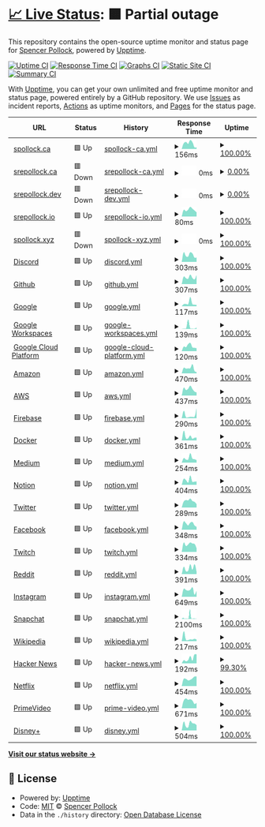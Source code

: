 # [📈 Live Status](https://status.spollock.ca): <!--live status--> **🟧 Partial outage**

This repository contains the open-source uptime monitor and status page for [Spencer Pollock](http://www.spollock.ca), powered by [Upptime](https://github.com/upptime/upptime).

[![Uptime CI](https://github.com/srepollock/upptime/workflows/Uptime%20CI/badge.svg)](https://github.com/srepollock/upptime/actions?query=workflow%3A%22Uptime+CI%22)
[![Response Time CI](https://github.com/srepollock/upptime/workflows/Response%20Time%20CI/badge.svg)](https://github.com/srepollock/upptime/actions?query=workflow%3A%22Response+Time+CI%22)
[![Graphs CI](https://github.com/srepollock/upptime/workflows/Graphs%20CI/badge.svg)](https://github.com/srepollock/upptime/actions?query=workflow%3A%22Graphs+CI%22)
[![Static Site CI](https://github.com/srepollock/upptime/workflows/Static%20Site%20CI/badge.svg)](https://github.com/srepollock/upptime/actions?query=workflow%3A%22Static+Site+CI%22)
[![Summary CI](https://github.com/srepollock/upptime/workflows/Summary%20CI/badge.svg)](https://github.com/srepollock/upptime/actions?query=workflow%3A%22Summary+CI%22)

With [Upptime](https://upptime.js.org), you can get your own unlimited and free uptime monitor and status page, powered entirely by a GitHub repository. We use [Issues](https://github.com/srepollock/upptime/issues) as incident reports, [Actions](https://github.com/srepollock/upptime/actions) as uptime monitors, and [Pages](https://status.spollock.ca) for the status page.

<!--start: status pages-->
<!-- This summary is generated by Upptime (https://github.com/upptime/upptime) -->
<!-- Do not edit this manually, your changes will be overwritten -->
<!-- prettier-ignore -->
| URL | Status | History | Response Time | Uptime |
| --- | ------ | ------- | ------------- | ------ |
| <img alt="" src="https://favicons.githubusercontent.com/spollock.ca" height="13"> [spollock.ca](https://spollock.ca) | 🟩 Up | [spollock-ca.yml](https://github.com/srepollock/upptime/commits/HEAD/history/spollock-ca.yml) | <details><summary><img alt="Response time graph" src="./graphs/spollock-ca/response-time-week.png" height="20"> 156ms</summary><br><a href="https://srepollock.github.io/upptime/history/spollock-ca"><img alt="Response time 145" src="https://img.shields.io/endpoint?url=https%3A%2F%2Fraw.githubusercontent.com%2Fsrepollock%2Fupptime%2FHEAD%2Fapi%2Fspollock-ca%2Fresponse-time.json"></a><br><a href="https://srepollock.github.io/upptime/history/spollock-ca"><img alt="24-hour response time 45" src="https://img.shields.io/endpoint?url=https%3A%2F%2Fraw.githubusercontent.com%2Fsrepollock%2Fupptime%2FHEAD%2Fapi%2Fspollock-ca%2Fresponse-time-day.json"></a><br><a href="https://srepollock.github.io/upptime/history/spollock-ca"><img alt="7-day response time 156" src="https://img.shields.io/endpoint?url=https%3A%2F%2Fraw.githubusercontent.com%2Fsrepollock%2Fupptime%2FHEAD%2Fapi%2Fspollock-ca%2Fresponse-time-week.json"></a><br><a href="https://srepollock.github.io/upptime/history/spollock-ca"><img alt="30-day response time 159" src="https://img.shields.io/endpoint?url=https%3A%2F%2Fraw.githubusercontent.com%2Fsrepollock%2Fupptime%2FHEAD%2Fapi%2Fspollock-ca%2Fresponse-time-month.json"></a><br><a href="https://srepollock.github.io/upptime/history/spollock-ca"><img alt="1-year response time 145" src="https://img.shields.io/endpoint?url=https%3A%2F%2Fraw.githubusercontent.com%2Fsrepollock%2Fupptime%2FHEAD%2Fapi%2Fspollock-ca%2Fresponse-time-year.json"></a></details> | <details><summary><a href="https://srepollock.github.io/upptime/history/spollock-ca">100.00%</a></summary><a href="https://srepollock.github.io/upptime/history/spollock-ca"><img alt="All-time uptime 100.00%" src="https://img.shields.io/endpoint?url=https%3A%2F%2Fraw.githubusercontent.com%2Fsrepollock%2Fupptime%2FHEAD%2Fapi%2Fspollock-ca%2Fuptime.json"></a><br><a href="https://srepollock.github.io/upptime/history/spollock-ca"><img alt="24-hour uptime 100.00%" src="https://img.shields.io/endpoint?url=https%3A%2F%2Fraw.githubusercontent.com%2Fsrepollock%2Fupptime%2FHEAD%2Fapi%2Fspollock-ca%2Fuptime-day.json"></a><br><a href="https://srepollock.github.io/upptime/history/spollock-ca"><img alt="7-day uptime 100.00%" src="https://img.shields.io/endpoint?url=https%3A%2F%2Fraw.githubusercontent.com%2Fsrepollock%2Fupptime%2FHEAD%2Fapi%2Fspollock-ca%2Fuptime-week.json"></a><br><a href="https://srepollock.github.io/upptime/history/spollock-ca"><img alt="30-day uptime 100.00%" src="https://img.shields.io/endpoint?url=https%3A%2F%2Fraw.githubusercontent.com%2Fsrepollock%2Fupptime%2FHEAD%2Fapi%2Fspollock-ca%2Fuptime-month.json"></a><br><a href="https://srepollock.github.io/upptime/history/spollock-ca"><img alt="1-year uptime 100.00%" src="https://img.shields.io/endpoint?url=https%3A%2F%2Fraw.githubusercontent.com%2Fsrepollock%2Fupptime%2FHEAD%2Fapi%2Fspollock-ca%2Fuptime-year.json"></a></details>
| <img alt="" src="https://favicons.githubusercontent.com/srepollock.ca" height="13"> [srepollock.ca](https://srepollock.ca) | 🟥 Down | [srepollock-ca.yml](https://github.com/srepollock/upptime/commits/HEAD/history/srepollock-ca.yml) | <details><summary><img alt="Response time graph" src="./graphs/srepollock-ca/response-time-week.png" height="20"> 0ms</summary><br><a href="https://srepollock.github.io/upptime/history/srepollock-ca"><img alt="Response time 0" src="https://img.shields.io/endpoint?url=https%3A%2F%2Fraw.githubusercontent.com%2Fsrepollock%2Fupptime%2FHEAD%2Fapi%2Fsrepollock-ca%2Fresponse-time.json"></a><br><a href="https://srepollock.github.io/upptime/history/srepollock-ca"><img alt="24-hour response time 0" src="https://img.shields.io/endpoint?url=https%3A%2F%2Fraw.githubusercontent.com%2Fsrepollock%2Fupptime%2FHEAD%2Fapi%2Fsrepollock-ca%2Fresponse-time-day.json"></a><br><a href="https://srepollock.github.io/upptime/history/srepollock-ca"><img alt="7-day response time 0" src="https://img.shields.io/endpoint?url=https%3A%2F%2Fraw.githubusercontent.com%2Fsrepollock%2Fupptime%2FHEAD%2Fapi%2Fsrepollock-ca%2Fresponse-time-week.json"></a><br><a href="https://srepollock.github.io/upptime/history/srepollock-ca"><img alt="30-day response time 0" src="https://img.shields.io/endpoint?url=https%3A%2F%2Fraw.githubusercontent.com%2Fsrepollock%2Fupptime%2FHEAD%2Fapi%2Fsrepollock-ca%2Fresponse-time-month.json"></a><br><a href="https://srepollock.github.io/upptime/history/srepollock-ca"><img alt="1-year response time 0" src="https://img.shields.io/endpoint?url=https%3A%2F%2Fraw.githubusercontent.com%2Fsrepollock%2Fupptime%2FHEAD%2Fapi%2Fsrepollock-ca%2Fresponse-time-year.json"></a></details> | <details><summary><a href="https://srepollock.github.io/upptime/history/srepollock-ca">0.00%</a></summary><a href="https://srepollock.github.io/upptime/history/srepollock-ca"><img alt="All-time uptime 0.00%" src="https://img.shields.io/endpoint?url=https%3A%2F%2Fraw.githubusercontent.com%2Fsrepollock%2Fupptime%2FHEAD%2Fapi%2Fsrepollock-ca%2Fuptime.json"></a><br><a href="https://srepollock.github.io/upptime/history/srepollock-ca"><img alt="24-hour uptime 0.00%" src="https://img.shields.io/endpoint?url=https%3A%2F%2Fraw.githubusercontent.com%2Fsrepollock%2Fupptime%2FHEAD%2Fapi%2Fsrepollock-ca%2Fuptime-day.json"></a><br><a href="https://srepollock.github.io/upptime/history/srepollock-ca"><img alt="7-day uptime 0.00%" src="https://img.shields.io/endpoint?url=https%3A%2F%2Fraw.githubusercontent.com%2Fsrepollock%2Fupptime%2FHEAD%2Fapi%2Fsrepollock-ca%2Fuptime-week.json"></a><br><a href="https://srepollock.github.io/upptime/history/srepollock-ca"><img alt="30-day uptime 1.38%" src="https://img.shields.io/endpoint?url=https%3A%2F%2Fraw.githubusercontent.com%2Fsrepollock%2Fupptime%2FHEAD%2Fapi%2Fsrepollock-ca%2Fuptime-month.json"></a><br><a href="https://srepollock.github.io/upptime/history/srepollock-ca"><img alt="1-year uptime 0.00%" src="https://img.shields.io/endpoint?url=https%3A%2F%2Fraw.githubusercontent.com%2Fsrepollock%2Fupptime%2FHEAD%2Fapi%2Fsrepollock-ca%2Fuptime-year.json"></a></details>
| <img alt="" src="https://favicons.githubusercontent.com/srepollock.dev" height="13"> [srepollock.dev](https://srepollock.dev) | 🟥 Down | [srepollock-dev.yml](https://github.com/srepollock/upptime/commits/HEAD/history/srepollock-dev.yml) | <details><summary><img alt="Response time graph" src="./graphs/srepollock-dev/response-time-week.png" height="20"> 0ms</summary><br><a href="https://srepollock.github.io/upptime/history/srepollock-dev"><img alt="Response time 148" src="https://img.shields.io/endpoint?url=https%3A%2F%2Fraw.githubusercontent.com%2Fsrepollock%2Fupptime%2FHEAD%2Fapi%2Fsrepollock-dev%2Fresponse-time.json"></a><br><a href="https://srepollock.github.io/upptime/history/srepollock-dev"><img alt="24-hour response time 0" src="https://img.shields.io/endpoint?url=https%3A%2F%2Fraw.githubusercontent.com%2Fsrepollock%2Fupptime%2FHEAD%2Fapi%2Fsrepollock-dev%2Fresponse-time-day.json"></a><br><a href="https://srepollock.github.io/upptime/history/srepollock-dev"><img alt="7-day response time 0" src="https://img.shields.io/endpoint?url=https%3A%2F%2Fraw.githubusercontent.com%2Fsrepollock%2Fupptime%2FHEAD%2Fapi%2Fsrepollock-dev%2Fresponse-time-week.json"></a><br><a href="https://srepollock.github.io/upptime/history/srepollock-dev"><img alt="30-day response time 97" src="https://img.shields.io/endpoint?url=https%3A%2F%2Fraw.githubusercontent.com%2Fsrepollock%2Fupptime%2FHEAD%2Fapi%2Fsrepollock-dev%2Fresponse-time-month.json"></a><br><a href="https://srepollock.github.io/upptime/history/srepollock-dev"><img alt="1-year response time 148" src="https://img.shields.io/endpoint?url=https%3A%2F%2Fraw.githubusercontent.com%2Fsrepollock%2Fupptime%2FHEAD%2Fapi%2Fsrepollock-dev%2Fresponse-time-year.json"></a></details> | <details><summary><a href="https://srepollock.github.io/upptime/history/srepollock-dev">0.00%</a></summary><a href="https://srepollock.github.io/upptime/history/srepollock-dev"><img alt="All-time uptime 0.00%" src="https://img.shields.io/endpoint?url=https%3A%2F%2Fraw.githubusercontent.com%2Fsrepollock%2Fupptime%2FHEAD%2Fapi%2Fsrepollock-dev%2Fuptime.json"></a><br><a href="https://srepollock.github.io/upptime/history/srepollock-dev"><img alt="24-hour uptime 0.00%" src="https://img.shields.io/endpoint?url=https%3A%2F%2Fraw.githubusercontent.com%2Fsrepollock%2Fupptime%2FHEAD%2Fapi%2Fsrepollock-dev%2Fuptime-day.json"></a><br><a href="https://srepollock.github.io/upptime/history/srepollock-dev"><img alt="7-day uptime 0.00%" src="https://img.shields.io/endpoint?url=https%3A%2F%2Fraw.githubusercontent.com%2Fsrepollock%2Fupptime%2FHEAD%2Fapi%2Fsrepollock-dev%2Fuptime-week.json"></a><br><a href="https://srepollock.github.io/upptime/history/srepollock-dev"><img alt="30-day uptime 1.38%" src="https://img.shields.io/endpoint?url=https%3A%2F%2Fraw.githubusercontent.com%2Fsrepollock%2Fupptime%2FHEAD%2Fapi%2Fsrepollock-dev%2Fuptime-month.json"></a><br><a href="https://srepollock.github.io/upptime/history/srepollock-dev"><img alt="1-year uptime 0.00%" src="https://img.shields.io/endpoint?url=https%3A%2F%2Fraw.githubusercontent.com%2Fsrepollock%2Fupptime%2FHEAD%2Fapi%2Fsrepollock-dev%2Fuptime-year.json"></a></details>
| <img alt="" src="https://favicons.githubusercontent.com/srepollock.io" height="13"> [srepollock.io](https://srepollock.io) | 🟩 Up | [srepollock-io.yml](https://github.com/srepollock/upptime/commits/HEAD/history/srepollock-io.yml) | <details><summary><img alt="Response time graph" src="./graphs/srepollock-io/response-time-week.png" height="20"> 80ms</summary><br><a href="https://srepollock.github.io/upptime/history/srepollock-io"><img alt="Response time 96" src="https://img.shields.io/endpoint?url=https%3A%2F%2Fraw.githubusercontent.com%2Fsrepollock%2Fupptime%2FHEAD%2Fapi%2Fsrepollock-io%2Fresponse-time.json"></a><br><a href="https://srepollock.github.io/upptime/history/srepollock-io"><img alt="24-hour response time 49" src="https://img.shields.io/endpoint?url=https%3A%2F%2Fraw.githubusercontent.com%2Fsrepollock%2Fupptime%2FHEAD%2Fapi%2Fsrepollock-io%2Fresponse-time-day.json"></a><br><a href="https://srepollock.github.io/upptime/history/srepollock-io"><img alt="7-day response time 80" src="https://img.shields.io/endpoint?url=https%3A%2F%2Fraw.githubusercontent.com%2Fsrepollock%2Fupptime%2FHEAD%2Fapi%2Fsrepollock-io%2Fresponse-time-week.json"></a><br><a href="https://srepollock.github.io/upptime/history/srepollock-io"><img alt="30-day response time 95" src="https://img.shields.io/endpoint?url=https%3A%2F%2Fraw.githubusercontent.com%2Fsrepollock%2Fupptime%2FHEAD%2Fapi%2Fsrepollock-io%2Fresponse-time-month.json"></a><br><a href="https://srepollock.github.io/upptime/history/srepollock-io"><img alt="1-year response time 96" src="https://img.shields.io/endpoint?url=https%3A%2F%2Fraw.githubusercontent.com%2Fsrepollock%2Fupptime%2FHEAD%2Fapi%2Fsrepollock-io%2Fresponse-time-year.json"></a></details> | <details><summary><a href="https://srepollock.github.io/upptime/history/srepollock-io">100.00%</a></summary><a href="https://srepollock.github.io/upptime/history/srepollock-io"><img alt="All-time uptime 100.00%" src="https://img.shields.io/endpoint?url=https%3A%2F%2Fraw.githubusercontent.com%2Fsrepollock%2Fupptime%2FHEAD%2Fapi%2Fsrepollock-io%2Fuptime.json"></a><br><a href="https://srepollock.github.io/upptime/history/srepollock-io"><img alt="24-hour uptime 100.00%" src="https://img.shields.io/endpoint?url=https%3A%2F%2Fraw.githubusercontent.com%2Fsrepollock%2Fupptime%2FHEAD%2Fapi%2Fsrepollock-io%2Fuptime-day.json"></a><br><a href="https://srepollock.github.io/upptime/history/srepollock-io"><img alt="7-day uptime 100.00%" src="https://img.shields.io/endpoint?url=https%3A%2F%2Fraw.githubusercontent.com%2Fsrepollock%2Fupptime%2FHEAD%2Fapi%2Fsrepollock-io%2Fuptime-week.json"></a><br><a href="https://srepollock.github.io/upptime/history/srepollock-io"><img alt="30-day uptime 100.00%" src="https://img.shields.io/endpoint?url=https%3A%2F%2Fraw.githubusercontent.com%2Fsrepollock%2Fupptime%2FHEAD%2Fapi%2Fsrepollock-io%2Fuptime-month.json"></a><br><a href="https://srepollock.github.io/upptime/history/srepollock-io"><img alt="1-year uptime 100.00%" src="https://img.shields.io/endpoint?url=https%3A%2F%2Fraw.githubusercontent.com%2Fsrepollock%2Fupptime%2FHEAD%2Fapi%2Fsrepollock-io%2Fuptime-year.json"></a></details>
| <img alt="" src="https://favicons.githubusercontent.com/spollock.xyz" height="13"> [spollock.xyz](https://spollock.xyz) | 🟥 Down | [spollock-xyz.yml](https://github.com/srepollock/upptime/commits/HEAD/history/spollock-xyz.yml) | <details><summary><img alt="Response time graph" src="./graphs/spollock-xyz/response-time-week.png" height="20"> 0ms</summary><br><a href="https://srepollock.github.io/upptime/history/spollock-xyz"><img alt="Response time 0" src="https://img.shields.io/endpoint?url=https%3A%2F%2Fraw.githubusercontent.com%2Fsrepollock%2Fupptime%2FHEAD%2Fapi%2Fspollock-xyz%2Fresponse-time.json"></a><br><a href="https://srepollock.github.io/upptime/history/spollock-xyz"><img alt="24-hour response time 0" src="https://img.shields.io/endpoint?url=https%3A%2F%2Fraw.githubusercontent.com%2Fsrepollock%2Fupptime%2FHEAD%2Fapi%2Fspollock-xyz%2Fresponse-time-day.json"></a><br><a href="https://srepollock.github.io/upptime/history/spollock-xyz"><img alt="7-day response time 0" src="https://img.shields.io/endpoint?url=https%3A%2F%2Fraw.githubusercontent.com%2Fsrepollock%2Fupptime%2FHEAD%2Fapi%2Fspollock-xyz%2Fresponse-time-week.json"></a><br><a href="https://srepollock.github.io/upptime/history/spollock-xyz"><img alt="30-day response time 0" src="https://img.shields.io/endpoint?url=https%3A%2F%2Fraw.githubusercontent.com%2Fsrepollock%2Fupptime%2FHEAD%2Fapi%2Fspollock-xyz%2Fresponse-time-month.json"></a><br><a href="https://srepollock.github.io/upptime/history/spollock-xyz"><img alt="1-year response time 0" src="https://img.shields.io/endpoint?url=https%3A%2F%2Fraw.githubusercontent.com%2Fsrepollock%2Fupptime%2FHEAD%2Fapi%2Fspollock-xyz%2Fresponse-time-year.json"></a></details> | <details><summary><a href="https://srepollock.github.io/upptime/history/spollock-xyz">100.00%</a></summary><a href="https://srepollock.github.io/upptime/history/spollock-xyz"><img alt="All-time uptime 100.00%" src="https://img.shields.io/endpoint?url=https%3A%2F%2Fraw.githubusercontent.com%2Fsrepollock%2Fupptime%2FHEAD%2Fapi%2Fspollock-xyz%2Fuptime.json"></a><br><a href="https://srepollock.github.io/upptime/history/spollock-xyz"><img alt="24-hour uptime 100.00%" src="https://img.shields.io/endpoint?url=https%3A%2F%2Fraw.githubusercontent.com%2Fsrepollock%2Fupptime%2FHEAD%2Fapi%2Fspollock-xyz%2Fuptime-day.json"></a><br><a href="https://srepollock.github.io/upptime/history/spollock-xyz"><img alt="7-day uptime 100.00%" src="https://img.shields.io/endpoint?url=https%3A%2F%2Fraw.githubusercontent.com%2Fsrepollock%2Fupptime%2FHEAD%2Fapi%2Fspollock-xyz%2Fuptime-week.json"></a><br><a href="https://srepollock.github.io/upptime/history/spollock-xyz"><img alt="30-day uptime 100.00%" src="https://img.shields.io/endpoint?url=https%3A%2F%2Fraw.githubusercontent.com%2Fsrepollock%2Fupptime%2FHEAD%2Fapi%2Fspollock-xyz%2Fuptime-month.json"></a><br><a href="https://srepollock.github.io/upptime/history/spollock-xyz"><img alt="1-year uptime 100.00%" src="https://img.shields.io/endpoint?url=https%3A%2F%2Fraw.githubusercontent.com%2Fsrepollock%2Fupptime%2FHEAD%2Fapi%2Fspollock-xyz%2Fuptime-year.json"></a></details>
| <img alt="" src="https://favicons.githubusercontent.com/discordstatus.com" height="13"> [Discord](https://discordstatus.com/) | 🟩 Up | [discord.yml](https://github.com/srepollock/upptime/commits/HEAD/history/discord.yml) | <details><summary><img alt="Response time graph" src="./graphs/discord/response-time-week.png" height="20"> 303ms</summary><br><a href="https://srepollock.github.io/upptime/history/discord"><img alt="Response time 385" src="https://img.shields.io/endpoint?url=https%3A%2F%2Fraw.githubusercontent.com%2Fsrepollock%2Fupptime%2FHEAD%2Fapi%2Fdiscord%2Fresponse-time.json"></a><br><a href="https://srepollock.github.io/upptime/history/discord"><img alt="24-hour response time 190" src="https://img.shields.io/endpoint?url=https%3A%2F%2Fraw.githubusercontent.com%2Fsrepollock%2Fupptime%2FHEAD%2Fapi%2Fdiscord%2Fresponse-time-day.json"></a><br><a href="https://srepollock.github.io/upptime/history/discord"><img alt="7-day response time 303" src="https://img.shields.io/endpoint?url=https%3A%2F%2Fraw.githubusercontent.com%2Fsrepollock%2Fupptime%2FHEAD%2Fapi%2Fdiscord%2Fresponse-time-week.json"></a><br><a href="https://srepollock.github.io/upptime/history/discord"><img alt="30-day response time 462" src="https://img.shields.io/endpoint?url=https%3A%2F%2Fraw.githubusercontent.com%2Fsrepollock%2Fupptime%2FHEAD%2Fapi%2Fdiscord%2Fresponse-time-month.json"></a><br><a href="https://srepollock.github.io/upptime/history/discord"><img alt="1-year response time 385" src="https://img.shields.io/endpoint?url=https%3A%2F%2Fraw.githubusercontent.com%2Fsrepollock%2Fupptime%2FHEAD%2Fapi%2Fdiscord%2Fresponse-time-year.json"></a></details> | <details><summary><a href="https://srepollock.github.io/upptime/history/discord">100.00%</a></summary><a href="https://srepollock.github.io/upptime/history/discord"><img alt="All-time uptime 99.98%" src="https://img.shields.io/endpoint?url=https%3A%2F%2Fraw.githubusercontent.com%2Fsrepollock%2Fupptime%2FHEAD%2Fapi%2Fdiscord%2Fuptime.json"></a><br><a href="https://srepollock.github.io/upptime/history/discord"><img alt="24-hour uptime 100.00%" src="https://img.shields.io/endpoint?url=https%3A%2F%2Fraw.githubusercontent.com%2Fsrepollock%2Fupptime%2FHEAD%2Fapi%2Fdiscord%2Fuptime-day.json"></a><br><a href="https://srepollock.github.io/upptime/history/discord"><img alt="7-day uptime 100.00%" src="https://img.shields.io/endpoint?url=https%3A%2F%2Fraw.githubusercontent.com%2Fsrepollock%2Fupptime%2FHEAD%2Fapi%2Fdiscord%2Fuptime-week.json"></a><br><a href="https://srepollock.github.io/upptime/history/discord"><img alt="30-day uptime 99.95%" src="https://img.shields.io/endpoint?url=https%3A%2F%2Fraw.githubusercontent.com%2Fsrepollock%2Fupptime%2FHEAD%2Fapi%2Fdiscord%2Fuptime-month.json"></a><br><a href="https://srepollock.github.io/upptime/history/discord"><img alt="1-year uptime 99.98%" src="https://img.shields.io/endpoint?url=https%3A%2F%2Fraw.githubusercontent.com%2Fsrepollock%2Fupptime%2FHEAD%2Fapi%2Fdiscord%2Fuptime-year.json"></a></details>
| <img alt="" src="https://favicons.githubusercontent.com/www.githubstatus.com" height="13"> [Github](https://www.githubstatus.com/) | 🟩 Up | [github.yml](https://github.com/srepollock/upptime/commits/HEAD/history/github.yml) | <details><summary><img alt="Response time graph" src="./graphs/github/response-time-week.png" height="20"> 307ms</summary><br><a href="https://srepollock.github.io/upptime/history/github"><img alt="Response time 276" src="https://img.shields.io/endpoint?url=https%3A%2F%2Fraw.githubusercontent.com%2Fsrepollock%2Fupptime%2FHEAD%2Fapi%2Fgithub%2Fresponse-time.json"></a><br><a href="https://srepollock.github.io/upptime/history/github"><img alt="24-hour response time 399" src="https://img.shields.io/endpoint?url=https%3A%2F%2Fraw.githubusercontent.com%2Fsrepollock%2Fupptime%2FHEAD%2Fapi%2Fgithub%2Fresponse-time-day.json"></a><br><a href="https://srepollock.github.io/upptime/history/github"><img alt="7-day response time 307" src="https://img.shields.io/endpoint?url=https%3A%2F%2Fraw.githubusercontent.com%2Fsrepollock%2Fupptime%2FHEAD%2Fapi%2Fgithub%2Fresponse-time-week.json"></a><br><a href="https://srepollock.github.io/upptime/history/github"><img alt="30-day response time 289" src="https://img.shields.io/endpoint?url=https%3A%2F%2Fraw.githubusercontent.com%2Fsrepollock%2Fupptime%2FHEAD%2Fapi%2Fgithub%2Fresponse-time-month.json"></a><br><a href="https://srepollock.github.io/upptime/history/github"><img alt="1-year response time 276" src="https://img.shields.io/endpoint?url=https%3A%2F%2Fraw.githubusercontent.com%2Fsrepollock%2Fupptime%2FHEAD%2Fapi%2Fgithub%2Fresponse-time-year.json"></a></details> | <details><summary><a href="https://srepollock.github.io/upptime/history/github">100.00%</a></summary><a href="https://srepollock.github.io/upptime/history/github"><img alt="All-time uptime 100.00%" src="https://img.shields.io/endpoint?url=https%3A%2F%2Fraw.githubusercontent.com%2Fsrepollock%2Fupptime%2FHEAD%2Fapi%2Fgithub%2Fuptime.json"></a><br><a href="https://srepollock.github.io/upptime/history/github"><img alt="24-hour uptime 100.00%" src="https://img.shields.io/endpoint?url=https%3A%2F%2Fraw.githubusercontent.com%2Fsrepollock%2Fupptime%2FHEAD%2Fapi%2Fgithub%2Fuptime-day.json"></a><br><a href="https://srepollock.github.io/upptime/history/github"><img alt="7-day uptime 100.00%" src="https://img.shields.io/endpoint?url=https%3A%2F%2Fraw.githubusercontent.com%2Fsrepollock%2Fupptime%2FHEAD%2Fapi%2Fgithub%2Fuptime-week.json"></a><br><a href="https://srepollock.github.io/upptime/history/github"><img alt="30-day uptime 100.00%" src="https://img.shields.io/endpoint?url=https%3A%2F%2Fraw.githubusercontent.com%2Fsrepollock%2Fupptime%2FHEAD%2Fapi%2Fgithub%2Fuptime-month.json"></a><br><a href="https://srepollock.github.io/upptime/history/github"><img alt="1-year uptime 100.00%" src="https://img.shields.io/endpoint?url=https%3A%2F%2Fraw.githubusercontent.com%2Fsrepollock%2Fupptime%2FHEAD%2Fapi%2Fgithub%2Fuptime-year.json"></a></details>
| <img alt="" src="https://favicons.githubusercontent.com/www.google.com" height="13"> [Google](https://www.google.com) | 🟩 Up | [google.yml](https://github.com/srepollock/upptime/commits/HEAD/history/google.yml) | <details><summary><img alt="Response time graph" src="./graphs/google/response-time-week.png" height="20"> 117ms</summary><br><a href="https://srepollock.github.io/upptime/history/google"><img alt="Response time 79" src="https://img.shields.io/endpoint?url=https%3A%2F%2Fraw.githubusercontent.com%2Fsrepollock%2Fupptime%2FHEAD%2Fapi%2Fgoogle%2Fresponse-time.json"></a><br><a href="https://srepollock.github.io/upptime/history/google"><img alt="24-hour response time 54" src="https://img.shields.io/endpoint?url=https%3A%2F%2Fraw.githubusercontent.com%2Fsrepollock%2Fupptime%2FHEAD%2Fapi%2Fgoogle%2Fresponse-time-day.json"></a><br><a href="https://srepollock.github.io/upptime/history/google"><img alt="7-day response time 117" src="https://img.shields.io/endpoint?url=https%3A%2F%2Fraw.githubusercontent.com%2Fsrepollock%2Fupptime%2FHEAD%2Fapi%2Fgoogle%2Fresponse-time-week.json"></a><br><a href="https://srepollock.github.io/upptime/history/google"><img alt="30-day response time 86" src="https://img.shields.io/endpoint?url=https%3A%2F%2Fraw.githubusercontent.com%2Fsrepollock%2Fupptime%2FHEAD%2Fapi%2Fgoogle%2Fresponse-time-month.json"></a><br><a href="https://srepollock.github.io/upptime/history/google"><img alt="1-year response time 79" src="https://img.shields.io/endpoint?url=https%3A%2F%2Fraw.githubusercontent.com%2Fsrepollock%2Fupptime%2FHEAD%2Fapi%2Fgoogle%2Fresponse-time-year.json"></a></details> | <details><summary><a href="https://srepollock.github.io/upptime/history/google">100.00%</a></summary><a href="https://srepollock.github.io/upptime/history/google"><img alt="All-time uptime 100.00%" src="https://img.shields.io/endpoint?url=https%3A%2F%2Fraw.githubusercontent.com%2Fsrepollock%2Fupptime%2FHEAD%2Fapi%2Fgoogle%2Fuptime.json"></a><br><a href="https://srepollock.github.io/upptime/history/google"><img alt="24-hour uptime 100.00%" src="https://img.shields.io/endpoint?url=https%3A%2F%2Fraw.githubusercontent.com%2Fsrepollock%2Fupptime%2FHEAD%2Fapi%2Fgoogle%2Fuptime-day.json"></a><br><a href="https://srepollock.github.io/upptime/history/google"><img alt="7-day uptime 100.00%" src="https://img.shields.io/endpoint?url=https%3A%2F%2Fraw.githubusercontent.com%2Fsrepollock%2Fupptime%2FHEAD%2Fapi%2Fgoogle%2Fuptime-week.json"></a><br><a href="https://srepollock.github.io/upptime/history/google"><img alt="30-day uptime 100.00%" src="https://img.shields.io/endpoint?url=https%3A%2F%2Fraw.githubusercontent.com%2Fsrepollock%2Fupptime%2FHEAD%2Fapi%2Fgoogle%2Fuptime-month.json"></a><br><a href="https://srepollock.github.io/upptime/history/google"><img alt="1-year uptime 100.00%" src="https://img.shields.io/endpoint?url=https%3A%2F%2Fraw.githubusercontent.com%2Fsrepollock%2Fupptime%2FHEAD%2Fapi%2Fgoogle%2Fuptime-year.json"></a></details>
| <img alt="" src="https://favicons.githubusercontent.com/www.google.com" height="13"> [Google Workspaces](https://www.google.com/appsstatus/dashboard/) | 🟩 Up | [google-workspaces.yml](https://github.com/srepollock/upptime/commits/HEAD/history/google-workspaces.yml) | <details><summary><img alt="Response time graph" src="./graphs/google-workspaces/response-time-week.png" height="20"> 139ms</summary><br><a href="https://srepollock.github.io/upptime/history/google-workspaces"><img alt="Response time 76" src="https://img.shields.io/endpoint?url=https%3A%2F%2Fraw.githubusercontent.com%2Fsrepollock%2Fupptime%2FHEAD%2Fapi%2Fgoogle-workspaces%2Fresponse-time.json"></a><br><a href="https://srepollock.github.io/upptime/history/google-workspaces"><img alt="24-hour response time 106" src="https://img.shields.io/endpoint?url=https%3A%2F%2Fraw.githubusercontent.com%2Fsrepollock%2Fupptime%2FHEAD%2Fapi%2Fgoogle-workspaces%2Fresponse-time-day.json"></a><br><a href="https://srepollock.github.io/upptime/history/google-workspaces"><img alt="7-day response time 139" src="https://img.shields.io/endpoint?url=https%3A%2F%2Fraw.githubusercontent.com%2Fsrepollock%2Fupptime%2FHEAD%2Fapi%2Fgoogle-workspaces%2Fresponse-time-week.json"></a><br><a href="https://srepollock.github.io/upptime/history/google-workspaces"><img alt="30-day response time 69" src="https://img.shields.io/endpoint?url=https%3A%2F%2Fraw.githubusercontent.com%2Fsrepollock%2Fupptime%2FHEAD%2Fapi%2Fgoogle-workspaces%2Fresponse-time-month.json"></a><br><a href="https://srepollock.github.io/upptime/history/google-workspaces"><img alt="1-year response time 76" src="https://img.shields.io/endpoint?url=https%3A%2F%2Fraw.githubusercontent.com%2Fsrepollock%2Fupptime%2FHEAD%2Fapi%2Fgoogle-workspaces%2Fresponse-time-year.json"></a></details> | <details><summary><a href="https://srepollock.github.io/upptime/history/google-workspaces">100.00%</a></summary><a href="https://srepollock.github.io/upptime/history/google-workspaces"><img alt="All-time uptime 100.00%" src="https://img.shields.io/endpoint?url=https%3A%2F%2Fraw.githubusercontent.com%2Fsrepollock%2Fupptime%2FHEAD%2Fapi%2Fgoogle-workspaces%2Fuptime.json"></a><br><a href="https://srepollock.github.io/upptime/history/google-workspaces"><img alt="24-hour uptime 100.00%" src="https://img.shields.io/endpoint?url=https%3A%2F%2Fraw.githubusercontent.com%2Fsrepollock%2Fupptime%2FHEAD%2Fapi%2Fgoogle-workspaces%2Fuptime-day.json"></a><br><a href="https://srepollock.github.io/upptime/history/google-workspaces"><img alt="7-day uptime 100.00%" src="https://img.shields.io/endpoint?url=https%3A%2F%2Fraw.githubusercontent.com%2Fsrepollock%2Fupptime%2FHEAD%2Fapi%2Fgoogle-workspaces%2Fuptime-week.json"></a><br><a href="https://srepollock.github.io/upptime/history/google-workspaces"><img alt="30-day uptime 100.00%" src="https://img.shields.io/endpoint?url=https%3A%2F%2Fraw.githubusercontent.com%2Fsrepollock%2Fupptime%2FHEAD%2Fapi%2Fgoogle-workspaces%2Fuptime-month.json"></a><br><a href="https://srepollock.github.io/upptime/history/google-workspaces"><img alt="1-year uptime 100.00%" src="https://img.shields.io/endpoint?url=https%3A%2F%2Fraw.githubusercontent.com%2Fsrepollock%2Fupptime%2FHEAD%2Fapi%2Fgoogle-workspaces%2Fuptime-year.json"></a></details>
| <img alt="" src="https://favicons.githubusercontent.com/status.cloud.google.com" height="13"> [Google Cloud Platform](https://status.cloud.google.com/) | 🟩 Up | [google-cloud-platform.yml](https://github.com/srepollock/upptime/commits/HEAD/history/google-cloud-platform.yml) | <details><summary><img alt="Response time graph" src="./graphs/google-cloud-platform/response-time-week.png" height="20"> 120ms</summary><br><a href="https://srepollock.github.io/upptime/history/google-cloud-platform"><img alt="Response time 196" src="https://img.shields.io/endpoint?url=https%3A%2F%2Fraw.githubusercontent.com%2Fsrepollock%2Fupptime%2FHEAD%2Fapi%2Fgoogle-cloud-platform%2Fresponse-time.json"></a><br><a href="https://srepollock.github.io/upptime/history/google-cloud-platform"><img alt="24-hour response time 73" src="https://img.shields.io/endpoint?url=https%3A%2F%2Fraw.githubusercontent.com%2Fsrepollock%2Fupptime%2FHEAD%2Fapi%2Fgoogle-cloud-platform%2Fresponse-time-day.json"></a><br><a href="https://srepollock.github.io/upptime/history/google-cloud-platform"><img alt="7-day response time 120" src="https://img.shields.io/endpoint?url=https%3A%2F%2Fraw.githubusercontent.com%2Fsrepollock%2Fupptime%2FHEAD%2Fapi%2Fgoogle-cloud-platform%2Fresponse-time-week.json"></a><br><a href="https://srepollock.github.io/upptime/history/google-cloud-platform"><img alt="30-day response time 151" src="https://img.shields.io/endpoint?url=https%3A%2F%2Fraw.githubusercontent.com%2Fsrepollock%2Fupptime%2FHEAD%2Fapi%2Fgoogle-cloud-platform%2Fresponse-time-month.json"></a><br><a href="https://srepollock.github.io/upptime/history/google-cloud-platform"><img alt="1-year response time 196" src="https://img.shields.io/endpoint?url=https%3A%2F%2Fraw.githubusercontent.com%2Fsrepollock%2Fupptime%2FHEAD%2Fapi%2Fgoogle-cloud-platform%2Fresponse-time-year.json"></a></details> | <details><summary><a href="https://srepollock.github.io/upptime/history/google-cloud-platform">100.00%</a></summary><a href="https://srepollock.github.io/upptime/history/google-cloud-platform"><img alt="All-time uptime 100.00%" src="https://img.shields.io/endpoint?url=https%3A%2F%2Fraw.githubusercontent.com%2Fsrepollock%2Fupptime%2FHEAD%2Fapi%2Fgoogle-cloud-platform%2Fuptime.json"></a><br><a href="https://srepollock.github.io/upptime/history/google-cloud-platform"><img alt="24-hour uptime 100.00%" src="https://img.shields.io/endpoint?url=https%3A%2F%2Fraw.githubusercontent.com%2Fsrepollock%2Fupptime%2FHEAD%2Fapi%2Fgoogle-cloud-platform%2Fuptime-day.json"></a><br><a href="https://srepollock.github.io/upptime/history/google-cloud-platform"><img alt="7-day uptime 100.00%" src="https://img.shields.io/endpoint?url=https%3A%2F%2Fraw.githubusercontent.com%2Fsrepollock%2Fupptime%2FHEAD%2Fapi%2Fgoogle-cloud-platform%2Fuptime-week.json"></a><br><a href="https://srepollock.github.io/upptime/history/google-cloud-platform"><img alt="30-day uptime 100.00%" src="https://img.shields.io/endpoint?url=https%3A%2F%2Fraw.githubusercontent.com%2Fsrepollock%2Fupptime%2FHEAD%2Fapi%2Fgoogle-cloud-platform%2Fuptime-month.json"></a><br><a href="https://srepollock.github.io/upptime/history/google-cloud-platform"><img alt="1-year uptime 100.00%" src="https://img.shields.io/endpoint?url=https%3A%2F%2Fraw.githubusercontent.com%2Fsrepollock%2Fupptime%2FHEAD%2Fapi%2Fgoogle-cloud-platform%2Fuptime-year.json"></a></details>
| <img alt="" src="https://favicons.githubusercontent.com/amazon.ca" height="13"> [Amazon](https://amazon.ca) | 🟩 Up | [amazon.yml](https://github.com/srepollock/upptime/commits/HEAD/history/amazon.yml) | <details><summary><img alt="Response time graph" src="./graphs/amazon/response-time-week.png" height="20"> 470ms</summary><br><a href="https://srepollock.github.io/upptime/history/amazon"><img alt="Response time 428" src="https://img.shields.io/endpoint?url=https%3A%2F%2Fraw.githubusercontent.com%2Fsrepollock%2Fupptime%2FHEAD%2Fapi%2Famazon%2Fresponse-time.json"></a><br><a href="https://srepollock.github.io/upptime/history/amazon"><img alt="24-hour response time 110" src="https://img.shields.io/endpoint?url=https%3A%2F%2Fraw.githubusercontent.com%2Fsrepollock%2Fupptime%2FHEAD%2Fapi%2Famazon%2Fresponse-time-day.json"></a><br><a href="https://srepollock.github.io/upptime/history/amazon"><img alt="7-day response time 470" src="https://img.shields.io/endpoint?url=https%3A%2F%2Fraw.githubusercontent.com%2Fsrepollock%2Fupptime%2FHEAD%2Fapi%2Famazon%2Fresponse-time-week.json"></a><br><a href="https://srepollock.github.io/upptime/history/amazon"><img alt="30-day response time 449" src="https://img.shields.io/endpoint?url=https%3A%2F%2Fraw.githubusercontent.com%2Fsrepollock%2Fupptime%2FHEAD%2Fapi%2Famazon%2Fresponse-time-month.json"></a><br><a href="https://srepollock.github.io/upptime/history/amazon"><img alt="1-year response time 428" src="https://img.shields.io/endpoint?url=https%3A%2F%2Fraw.githubusercontent.com%2Fsrepollock%2Fupptime%2FHEAD%2Fapi%2Famazon%2Fresponse-time-year.json"></a></details> | <details><summary><a href="https://srepollock.github.io/upptime/history/amazon">100.00%</a></summary><a href="https://srepollock.github.io/upptime/history/amazon"><img alt="All-time uptime 100.00%" src="https://img.shields.io/endpoint?url=https%3A%2F%2Fraw.githubusercontent.com%2Fsrepollock%2Fupptime%2FHEAD%2Fapi%2Famazon%2Fuptime.json"></a><br><a href="https://srepollock.github.io/upptime/history/amazon"><img alt="24-hour uptime 100.00%" src="https://img.shields.io/endpoint?url=https%3A%2F%2Fraw.githubusercontent.com%2Fsrepollock%2Fupptime%2FHEAD%2Fapi%2Famazon%2Fuptime-day.json"></a><br><a href="https://srepollock.github.io/upptime/history/amazon"><img alt="7-day uptime 100.00%" src="https://img.shields.io/endpoint?url=https%3A%2F%2Fraw.githubusercontent.com%2Fsrepollock%2Fupptime%2FHEAD%2Fapi%2Famazon%2Fuptime-week.json"></a><br><a href="https://srepollock.github.io/upptime/history/amazon"><img alt="30-day uptime 100.00%" src="https://img.shields.io/endpoint?url=https%3A%2F%2Fraw.githubusercontent.com%2Fsrepollock%2Fupptime%2FHEAD%2Fapi%2Famazon%2Fuptime-month.json"></a><br><a href="https://srepollock.github.io/upptime/history/amazon"><img alt="1-year uptime 100.00%" src="https://img.shields.io/endpoint?url=https%3A%2F%2Fraw.githubusercontent.com%2Fsrepollock%2Fupptime%2FHEAD%2Fapi%2Famazon%2Fuptime-year.json"></a></details>
| <img alt="" src="https://favicons.githubusercontent.com/health.aws.amazon.com" height="13"> [AWS](https://health.aws.amazon.com/health/status) | 🟩 Up | [aws.yml](https://github.com/srepollock/upptime/commits/HEAD/history/aws.yml) | <details><summary><img alt="Response time graph" src="./graphs/aws/response-time-week.png" height="20"> 437ms</summary><br><a href="https://srepollock.github.io/upptime/history/aws"><img alt="Response time 405" src="https://img.shields.io/endpoint?url=https%3A%2F%2Fraw.githubusercontent.com%2Fsrepollock%2Fupptime%2FHEAD%2Fapi%2Faws%2Fresponse-time.json"></a><br><a href="https://srepollock.github.io/upptime/history/aws"><img alt="24-hour response time 216" src="https://img.shields.io/endpoint?url=https%3A%2F%2Fraw.githubusercontent.com%2Fsrepollock%2Fupptime%2FHEAD%2Fapi%2Faws%2Fresponse-time-day.json"></a><br><a href="https://srepollock.github.io/upptime/history/aws"><img alt="7-day response time 437" src="https://img.shields.io/endpoint?url=https%3A%2F%2Fraw.githubusercontent.com%2Fsrepollock%2Fupptime%2FHEAD%2Fapi%2Faws%2Fresponse-time-week.json"></a><br><a href="https://srepollock.github.io/upptime/history/aws"><img alt="30-day response time 414" src="https://img.shields.io/endpoint?url=https%3A%2F%2Fraw.githubusercontent.com%2Fsrepollock%2Fupptime%2FHEAD%2Fapi%2Faws%2Fresponse-time-month.json"></a><br><a href="https://srepollock.github.io/upptime/history/aws"><img alt="1-year response time 405" src="https://img.shields.io/endpoint?url=https%3A%2F%2Fraw.githubusercontent.com%2Fsrepollock%2Fupptime%2FHEAD%2Fapi%2Faws%2Fresponse-time-year.json"></a></details> | <details><summary><a href="https://srepollock.github.io/upptime/history/aws">100.00%</a></summary><a href="https://srepollock.github.io/upptime/history/aws"><img alt="All-time uptime 100.00%" src="https://img.shields.io/endpoint?url=https%3A%2F%2Fraw.githubusercontent.com%2Fsrepollock%2Fupptime%2FHEAD%2Fapi%2Faws%2Fuptime.json"></a><br><a href="https://srepollock.github.io/upptime/history/aws"><img alt="24-hour uptime 100.00%" src="https://img.shields.io/endpoint?url=https%3A%2F%2Fraw.githubusercontent.com%2Fsrepollock%2Fupptime%2FHEAD%2Fapi%2Faws%2Fuptime-day.json"></a><br><a href="https://srepollock.github.io/upptime/history/aws"><img alt="7-day uptime 100.00%" src="https://img.shields.io/endpoint?url=https%3A%2F%2Fraw.githubusercontent.com%2Fsrepollock%2Fupptime%2FHEAD%2Fapi%2Faws%2Fuptime-week.json"></a><br><a href="https://srepollock.github.io/upptime/history/aws"><img alt="30-day uptime 100.00%" src="https://img.shields.io/endpoint?url=https%3A%2F%2Fraw.githubusercontent.com%2Fsrepollock%2Fupptime%2FHEAD%2Fapi%2Faws%2Fuptime-month.json"></a><br><a href="https://srepollock.github.io/upptime/history/aws"><img alt="1-year uptime 100.00%" src="https://img.shields.io/endpoint?url=https%3A%2F%2Fraw.githubusercontent.com%2Fsrepollock%2Fupptime%2FHEAD%2Fapi%2Faws%2Fuptime-year.json"></a></details>
| <img alt="" src="https://favicons.githubusercontent.com/status.firebase.google.com" height="13"> [Firebase](https://status.firebase.google.com/) | 🟩 Up | [firebase.yml](https://github.com/srepollock/upptime/commits/HEAD/history/firebase.yml) | <details><summary><img alt="Response time graph" src="./graphs/firebase/response-time-week.png" height="20"> 290ms</summary><br><a href="https://srepollock.github.io/upptime/history/firebase"><img alt="Response time 251" src="https://img.shields.io/endpoint?url=https%3A%2F%2Fraw.githubusercontent.com%2Fsrepollock%2Fupptime%2FHEAD%2Fapi%2Ffirebase%2Fresponse-time.json"></a><br><a href="https://srepollock.github.io/upptime/history/firebase"><img alt="24-hour response time 879" src="https://img.shields.io/endpoint?url=https%3A%2F%2Fraw.githubusercontent.com%2Fsrepollock%2Fupptime%2FHEAD%2Fapi%2Ffirebase%2Fresponse-time-day.json"></a><br><a href="https://srepollock.github.io/upptime/history/firebase"><img alt="7-day response time 290" src="https://img.shields.io/endpoint?url=https%3A%2F%2Fraw.githubusercontent.com%2Fsrepollock%2Fupptime%2FHEAD%2Fapi%2Ffirebase%2Fresponse-time-week.json"></a><br><a href="https://srepollock.github.io/upptime/history/firebase"><img alt="30-day response time 308" src="https://img.shields.io/endpoint?url=https%3A%2F%2Fraw.githubusercontent.com%2Fsrepollock%2Fupptime%2FHEAD%2Fapi%2Ffirebase%2Fresponse-time-month.json"></a><br><a href="https://srepollock.github.io/upptime/history/firebase"><img alt="1-year response time 251" src="https://img.shields.io/endpoint?url=https%3A%2F%2Fraw.githubusercontent.com%2Fsrepollock%2Fupptime%2FHEAD%2Fapi%2Ffirebase%2Fresponse-time-year.json"></a></details> | <details><summary><a href="https://srepollock.github.io/upptime/history/firebase">100.00%</a></summary><a href="https://srepollock.github.io/upptime/history/firebase"><img alt="All-time uptime 100.00%" src="https://img.shields.io/endpoint?url=https%3A%2F%2Fraw.githubusercontent.com%2Fsrepollock%2Fupptime%2FHEAD%2Fapi%2Ffirebase%2Fuptime.json"></a><br><a href="https://srepollock.github.io/upptime/history/firebase"><img alt="24-hour uptime 100.00%" src="https://img.shields.io/endpoint?url=https%3A%2F%2Fraw.githubusercontent.com%2Fsrepollock%2Fupptime%2FHEAD%2Fapi%2Ffirebase%2Fuptime-day.json"></a><br><a href="https://srepollock.github.io/upptime/history/firebase"><img alt="7-day uptime 100.00%" src="https://img.shields.io/endpoint?url=https%3A%2F%2Fraw.githubusercontent.com%2Fsrepollock%2Fupptime%2FHEAD%2Fapi%2Ffirebase%2Fuptime-week.json"></a><br><a href="https://srepollock.github.io/upptime/history/firebase"><img alt="30-day uptime 100.00%" src="https://img.shields.io/endpoint?url=https%3A%2F%2Fraw.githubusercontent.com%2Fsrepollock%2Fupptime%2FHEAD%2Fapi%2Ffirebase%2Fuptime-month.json"></a><br><a href="https://srepollock.github.io/upptime/history/firebase"><img alt="1-year uptime 100.00%" src="https://img.shields.io/endpoint?url=https%3A%2F%2Fraw.githubusercontent.com%2Fsrepollock%2Fupptime%2FHEAD%2Fapi%2Ffirebase%2Fuptime-year.json"></a></details>
| <img alt="" src="https://favicons.githubusercontent.com/status.docker.com" height="13"> [Docker](https://status.docker.com/) | 🟩 Up | [docker.yml](https://github.com/srepollock/upptime/commits/HEAD/history/docker.yml) | <details><summary><img alt="Response time graph" src="./graphs/docker/response-time-week.png" height="20"> 361ms</summary><br><a href="https://srepollock.github.io/upptime/history/docker"><img alt="Response time 394" src="https://img.shields.io/endpoint?url=https%3A%2F%2Fraw.githubusercontent.com%2Fsrepollock%2Fupptime%2FHEAD%2Fapi%2Fdocker%2Fresponse-time.json"></a><br><a href="https://srepollock.github.io/upptime/history/docker"><img alt="24-hour response time 281" src="https://img.shields.io/endpoint?url=https%3A%2F%2Fraw.githubusercontent.com%2Fsrepollock%2Fupptime%2FHEAD%2Fapi%2Fdocker%2Fresponse-time-day.json"></a><br><a href="https://srepollock.github.io/upptime/history/docker"><img alt="7-day response time 361" src="https://img.shields.io/endpoint?url=https%3A%2F%2Fraw.githubusercontent.com%2Fsrepollock%2Fupptime%2FHEAD%2Fapi%2Fdocker%2Fresponse-time-week.json"></a><br><a href="https://srepollock.github.io/upptime/history/docker"><img alt="30-day response time 380" src="https://img.shields.io/endpoint?url=https%3A%2F%2Fraw.githubusercontent.com%2Fsrepollock%2Fupptime%2FHEAD%2Fapi%2Fdocker%2Fresponse-time-month.json"></a><br><a href="https://srepollock.github.io/upptime/history/docker"><img alt="1-year response time 394" src="https://img.shields.io/endpoint?url=https%3A%2F%2Fraw.githubusercontent.com%2Fsrepollock%2Fupptime%2FHEAD%2Fapi%2Fdocker%2Fresponse-time-year.json"></a></details> | <details><summary><a href="https://srepollock.github.io/upptime/history/docker">100.00%</a></summary><a href="https://srepollock.github.io/upptime/history/docker"><img alt="All-time uptime 100.00%" src="https://img.shields.io/endpoint?url=https%3A%2F%2Fraw.githubusercontent.com%2Fsrepollock%2Fupptime%2FHEAD%2Fapi%2Fdocker%2Fuptime.json"></a><br><a href="https://srepollock.github.io/upptime/history/docker"><img alt="24-hour uptime 100.00%" src="https://img.shields.io/endpoint?url=https%3A%2F%2Fraw.githubusercontent.com%2Fsrepollock%2Fupptime%2FHEAD%2Fapi%2Fdocker%2Fuptime-day.json"></a><br><a href="https://srepollock.github.io/upptime/history/docker"><img alt="7-day uptime 100.00%" src="https://img.shields.io/endpoint?url=https%3A%2F%2Fraw.githubusercontent.com%2Fsrepollock%2Fupptime%2FHEAD%2Fapi%2Fdocker%2Fuptime-week.json"></a><br><a href="https://srepollock.github.io/upptime/history/docker"><img alt="30-day uptime 100.00%" src="https://img.shields.io/endpoint?url=https%3A%2F%2Fraw.githubusercontent.com%2Fsrepollock%2Fupptime%2FHEAD%2Fapi%2Fdocker%2Fuptime-month.json"></a><br><a href="https://srepollock.github.io/upptime/history/docker"><img alt="1-year uptime 100.00%" src="https://img.shields.io/endpoint?url=https%3A%2F%2Fraw.githubusercontent.com%2Fsrepollock%2Fupptime%2FHEAD%2Fapi%2Fdocker%2Fuptime-year.json"></a></details>
| <img alt="" src="https://favicons.githubusercontent.com/medium.statuspage.io" height="13"> [Medium](https://medium.statuspage.io/) | 🟩 Up | [medium.yml](https://github.com/srepollock/upptime/commits/HEAD/history/medium.yml) | <details><summary><img alt="Response time graph" src="./graphs/medium/response-time-week.png" height="20"> 254ms</summary><br><a href="https://srepollock.github.io/upptime/history/medium"><img alt="Response time 275" src="https://img.shields.io/endpoint?url=https%3A%2F%2Fraw.githubusercontent.com%2Fsrepollock%2Fupptime%2FHEAD%2Fapi%2Fmedium%2Fresponse-time.json"></a><br><a href="https://srepollock.github.io/upptime/history/medium"><img alt="24-hour response time 147" src="https://img.shields.io/endpoint?url=https%3A%2F%2Fraw.githubusercontent.com%2Fsrepollock%2Fupptime%2FHEAD%2Fapi%2Fmedium%2Fresponse-time-day.json"></a><br><a href="https://srepollock.github.io/upptime/history/medium"><img alt="7-day response time 254" src="https://img.shields.io/endpoint?url=https%3A%2F%2Fraw.githubusercontent.com%2Fsrepollock%2Fupptime%2FHEAD%2Fapi%2Fmedium%2Fresponse-time-week.json"></a><br><a href="https://srepollock.github.io/upptime/history/medium"><img alt="30-day response time 290" src="https://img.shields.io/endpoint?url=https%3A%2F%2Fraw.githubusercontent.com%2Fsrepollock%2Fupptime%2FHEAD%2Fapi%2Fmedium%2Fresponse-time-month.json"></a><br><a href="https://srepollock.github.io/upptime/history/medium"><img alt="1-year response time 275" src="https://img.shields.io/endpoint?url=https%3A%2F%2Fraw.githubusercontent.com%2Fsrepollock%2Fupptime%2FHEAD%2Fapi%2Fmedium%2Fresponse-time-year.json"></a></details> | <details><summary><a href="https://srepollock.github.io/upptime/history/medium">100.00%</a></summary><a href="https://srepollock.github.io/upptime/history/medium"><img alt="All-time uptime 100.00%" src="https://img.shields.io/endpoint?url=https%3A%2F%2Fraw.githubusercontent.com%2Fsrepollock%2Fupptime%2FHEAD%2Fapi%2Fmedium%2Fuptime.json"></a><br><a href="https://srepollock.github.io/upptime/history/medium"><img alt="24-hour uptime 100.00%" src="https://img.shields.io/endpoint?url=https%3A%2F%2Fraw.githubusercontent.com%2Fsrepollock%2Fupptime%2FHEAD%2Fapi%2Fmedium%2Fuptime-day.json"></a><br><a href="https://srepollock.github.io/upptime/history/medium"><img alt="7-day uptime 100.00%" src="https://img.shields.io/endpoint?url=https%3A%2F%2Fraw.githubusercontent.com%2Fsrepollock%2Fupptime%2FHEAD%2Fapi%2Fmedium%2Fuptime-week.json"></a><br><a href="https://srepollock.github.io/upptime/history/medium"><img alt="30-day uptime 100.00%" src="https://img.shields.io/endpoint?url=https%3A%2F%2Fraw.githubusercontent.com%2Fsrepollock%2Fupptime%2FHEAD%2Fapi%2Fmedium%2Fuptime-month.json"></a><br><a href="https://srepollock.github.io/upptime/history/medium"><img alt="1-year uptime 100.00%" src="https://img.shields.io/endpoint?url=https%3A%2F%2Fraw.githubusercontent.com%2Fsrepollock%2Fupptime%2FHEAD%2Fapi%2Fmedium%2Fuptime-year.json"></a></details>
| <img alt="" src="https://favicons.githubusercontent.com/status.notion.so" height="13"> [Notion](https://status.notion.so/) | 🟩 Up | [notion.yml](https://github.com/srepollock/upptime/commits/HEAD/history/notion.yml) | <details><summary><img alt="Response time graph" src="./graphs/notion/response-time-week.png" height="20"> 404ms</summary><br><a href="https://srepollock.github.io/upptime/history/notion"><img alt="Response time 355" src="https://img.shields.io/endpoint?url=https%3A%2F%2Fraw.githubusercontent.com%2Fsrepollock%2Fupptime%2FHEAD%2Fapi%2Fnotion%2Fresponse-time.json"></a><br><a href="https://srepollock.github.io/upptime/history/notion"><img alt="24-hour response time 301" src="https://img.shields.io/endpoint?url=https%3A%2F%2Fraw.githubusercontent.com%2Fsrepollock%2Fupptime%2FHEAD%2Fapi%2Fnotion%2Fresponse-time-day.json"></a><br><a href="https://srepollock.github.io/upptime/history/notion"><img alt="7-day response time 404" src="https://img.shields.io/endpoint?url=https%3A%2F%2Fraw.githubusercontent.com%2Fsrepollock%2Fupptime%2FHEAD%2Fapi%2Fnotion%2Fresponse-time-week.json"></a><br><a href="https://srepollock.github.io/upptime/history/notion"><img alt="30-day response time 364" src="https://img.shields.io/endpoint?url=https%3A%2F%2Fraw.githubusercontent.com%2Fsrepollock%2Fupptime%2FHEAD%2Fapi%2Fnotion%2Fresponse-time-month.json"></a><br><a href="https://srepollock.github.io/upptime/history/notion"><img alt="1-year response time 355" src="https://img.shields.io/endpoint?url=https%3A%2F%2Fraw.githubusercontent.com%2Fsrepollock%2Fupptime%2FHEAD%2Fapi%2Fnotion%2Fresponse-time-year.json"></a></details> | <details><summary><a href="https://srepollock.github.io/upptime/history/notion">100.00%</a></summary><a href="https://srepollock.github.io/upptime/history/notion"><img alt="All-time uptime 100.00%" src="https://img.shields.io/endpoint?url=https%3A%2F%2Fraw.githubusercontent.com%2Fsrepollock%2Fupptime%2FHEAD%2Fapi%2Fnotion%2Fuptime.json"></a><br><a href="https://srepollock.github.io/upptime/history/notion"><img alt="24-hour uptime 100.00%" src="https://img.shields.io/endpoint?url=https%3A%2F%2Fraw.githubusercontent.com%2Fsrepollock%2Fupptime%2FHEAD%2Fapi%2Fnotion%2Fuptime-day.json"></a><br><a href="https://srepollock.github.io/upptime/history/notion"><img alt="7-day uptime 100.00%" src="https://img.shields.io/endpoint?url=https%3A%2F%2Fraw.githubusercontent.com%2Fsrepollock%2Fupptime%2FHEAD%2Fapi%2Fnotion%2Fuptime-week.json"></a><br><a href="https://srepollock.github.io/upptime/history/notion"><img alt="30-day uptime 100.00%" src="https://img.shields.io/endpoint?url=https%3A%2F%2Fraw.githubusercontent.com%2Fsrepollock%2Fupptime%2FHEAD%2Fapi%2Fnotion%2Fuptime-month.json"></a><br><a href="https://srepollock.github.io/upptime/history/notion"><img alt="1-year uptime 100.00%" src="https://img.shields.io/endpoint?url=https%3A%2F%2Fraw.githubusercontent.com%2Fsrepollock%2Fupptime%2FHEAD%2Fapi%2Fnotion%2Fuptime-year.json"></a></details>
| <img alt="" src="https://favicons.githubusercontent.com/api.twitterstat.us" height="13"> [Twitter](https://api.twitterstat.us/) | 🟩 Up | [twitter.yml](https://github.com/srepollock/upptime/commits/HEAD/history/twitter.yml) | <details><summary><img alt="Response time graph" src="./graphs/twitter/response-time-week.png" height="20"> 289ms</summary><br><a href="https://srepollock.github.io/upptime/history/twitter"><img alt="Response time 306" src="https://img.shields.io/endpoint?url=https%3A%2F%2Fraw.githubusercontent.com%2Fsrepollock%2Fupptime%2FHEAD%2Fapi%2Ftwitter%2Fresponse-time.json"></a><br><a href="https://srepollock.github.io/upptime/history/twitter"><img alt="24-hour response time 147" src="https://img.shields.io/endpoint?url=https%3A%2F%2Fraw.githubusercontent.com%2Fsrepollock%2Fupptime%2FHEAD%2Fapi%2Ftwitter%2Fresponse-time-day.json"></a><br><a href="https://srepollock.github.io/upptime/history/twitter"><img alt="7-day response time 289" src="https://img.shields.io/endpoint?url=https%3A%2F%2Fraw.githubusercontent.com%2Fsrepollock%2Fupptime%2FHEAD%2Fapi%2Ftwitter%2Fresponse-time-week.json"></a><br><a href="https://srepollock.github.io/upptime/history/twitter"><img alt="30-day response time 284" src="https://img.shields.io/endpoint?url=https%3A%2F%2Fraw.githubusercontent.com%2Fsrepollock%2Fupptime%2FHEAD%2Fapi%2Ftwitter%2Fresponse-time-month.json"></a><br><a href="https://srepollock.github.io/upptime/history/twitter"><img alt="1-year response time 306" src="https://img.shields.io/endpoint?url=https%3A%2F%2Fraw.githubusercontent.com%2Fsrepollock%2Fupptime%2FHEAD%2Fapi%2Ftwitter%2Fresponse-time-year.json"></a></details> | <details><summary><a href="https://srepollock.github.io/upptime/history/twitter">100.00%</a></summary><a href="https://srepollock.github.io/upptime/history/twitter"><img alt="All-time uptime 100.00%" src="https://img.shields.io/endpoint?url=https%3A%2F%2Fraw.githubusercontent.com%2Fsrepollock%2Fupptime%2FHEAD%2Fapi%2Ftwitter%2Fuptime.json"></a><br><a href="https://srepollock.github.io/upptime/history/twitter"><img alt="24-hour uptime 100.00%" src="https://img.shields.io/endpoint?url=https%3A%2F%2Fraw.githubusercontent.com%2Fsrepollock%2Fupptime%2FHEAD%2Fapi%2Ftwitter%2Fuptime-day.json"></a><br><a href="https://srepollock.github.io/upptime/history/twitter"><img alt="7-day uptime 100.00%" src="https://img.shields.io/endpoint?url=https%3A%2F%2Fraw.githubusercontent.com%2Fsrepollock%2Fupptime%2FHEAD%2Fapi%2Ftwitter%2Fuptime-week.json"></a><br><a href="https://srepollock.github.io/upptime/history/twitter"><img alt="30-day uptime 100.00%" src="https://img.shields.io/endpoint?url=https%3A%2F%2Fraw.githubusercontent.com%2Fsrepollock%2Fupptime%2FHEAD%2Fapi%2Ftwitter%2Fuptime-month.json"></a><br><a href="https://srepollock.github.io/upptime/history/twitter"><img alt="1-year uptime 100.00%" src="https://img.shields.io/endpoint?url=https%3A%2F%2Fraw.githubusercontent.com%2Fsrepollock%2Fupptime%2FHEAD%2Fapi%2Ftwitter%2Fuptime-year.json"></a></details>
| <img alt="" src="https://favicons.githubusercontent.com/status.fb.com" height="13"> [Facebook](https://status.fb.com/) | 🟩 Up | [facebook.yml](https://github.com/srepollock/upptime/commits/HEAD/history/facebook.yml) | <details><summary><img alt="Response time graph" src="./graphs/facebook/response-time-week.png" height="20"> 348ms</summary><br><a href="https://srepollock.github.io/upptime/history/facebook"><img alt="Response time 305" src="https://img.shields.io/endpoint?url=https%3A%2F%2Fraw.githubusercontent.com%2Fsrepollock%2Fupptime%2FHEAD%2Fapi%2Ffacebook%2Fresponse-time.json"></a><br><a href="https://srepollock.github.io/upptime/history/facebook"><img alt="24-hour response time 166" src="https://img.shields.io/endpoint?url=https%3A%2F%2Fraw.githubusercontent.com%2Fsrepollock%2Fupptime%2FHEAD%2Fapi%2Ffacebook%2Fresponse-time-day.json"></a><br><a href="https://srepollock.github.io/upptime/history/facebook"><img alt="7-day response time 348" src="https://img.shields.io/endpoint?url=https%3A%2F%2Fraw.githubusercontent.com%2Fsrepollock%2Fupptime%2FHEAD%2Fapi%2Ffacebook%2Fresponse-time-week.json"></a><br><a href="https://srepollock.github.io/upptime/history/facebook"><img alt="30-day response time 387" src="https://img.shields.io/endpoint?url=https%3A%2F%2Fraw.githubusercontent.com%2Fsrepollock%2Fupptime%2FHEAD%2Fapi%2Ffacebook%2Fresponse-time-month.json"></a><br><a href="https://srepollock.github.io/upptime/history/facebook"><img alt="1-year response time 305" src="https://img.shields.io/endpoint?url=https%3A%2F%2Fraw.githubusercontent.com%2Fsrepollock%2Fupptime%2FHEAD%2Fapi%2Ffacebook%2Fresponse-time-year.json"></a></details> | <details><summary><a href="https://srepollock.github.io/upptime/history/facebook">100.00%</a></summary><a href="https://srepollock.github.io/upptime/history/facebook"><img alt="All-time uptime 100.00%" src="https://img.shields.io/endpoint?url=https%3A%2F%2Fraw.githubusercontent.com%2Fsrepollock%2Fupptime%2FHEAD%2Fapi%2Ffacebook%2Fuptime.json"></a><br><a href="https://srepollock.github.io/upptime/history/facebook"><img alt="24-hour uptime 100.00%" src="https://img.shields.io/endpoint?url=https%3A%2F%2Fraw.githubusercontent.com%2Fsrepollock%2Fupptime%2FHEAD%2Fapi%2Ffacebook%2Fuptime-day.json"></a><br><a href="https://srepollock.github.io/upptime/history/facebook"><img alt="7-day uptime 100.00%" src="https://img.shields.io/endpoint?url=https%3A%2F%2Fraw.githubusercontent.com%2Fsrepollock%2Fupptime%2FHEAD%2Fapi%2Ffacebook%2Fuptime-week.json"></a><br><a href="https://srepollock.github.io/upptime/history/facebook"><img alt="30-day uptime 100.00%" src="https://img.shields.io/endpoint?url=https%3A%2F%2Fraw.githubusercontent.com%2Fsrepollock%2Fupptime%2FHEAD%2Fapi%2Ffacebook%2Fuptime-month.json"></a><br><a href="https://srepollock.github.io/upptime/history/facebook"><img alt="1-year uptime 100.00%" src="https://img.shields.io/endpoint?url=https%3A%2F%2Fraw.githubusercontent.com%2Fsrepollock%2Fupptime%2FHEAD%2Fapi%2Ffacebook%2Fuptime-year.json"></a></details>
| <img alt="" src="https://favicons.githubusercontent.com/status.twitch.tv" height="13"> [Twitch](https://status.twitch.tv/) | 🟩 Up | [twitch.yml](https://github.com/srepollock/upptime/commits/HEAD/history/twitch.yml) | <details><summary><img alt="Response time graph" src="./graphs/twitch/response-time-week.png" height="20"> 334ms</summary><br><a href="https://srepollock.github.io/upptime/history/twitch"><img alt="Response time 310" src="https://img.shields.io/endpoint?url=https%3A%2F%2Fraw.githubusercontent.com%2Fsrepollock%2Fupptime%2FHEAD%2Fapi%2Ftwitch%2Fresponse-time.json"></a><br><a href="https://srepollock.github.io/upptime/history/twitch"><img alt="24-hour response time 157" src="https://img.shields.io/endpoint?url=https%3A%2F%2Fraw.githubusercontent.com%2Fsrepollock%2Fupptime%2FHEAD%2Fapi%2Ftwitch%2Fresponse-time-day.json"></a><br><a href="https://srepollock.github.io/upptime/history/twitch"><img alt="7-day response time 334" src="https://img.shields.io/endpoint?url=https%3A%2F%2Fraw.githubusercontent.com%2Fsrepollock%2Fupptime%2FHEAD%2Fapi%2Ftwitch%2Fresponse-time-week.json"></a><br><a href="https://srepollock.github.io/upptime/history/twitch"><img alt="30-day response time 323" src="https://img.shields.io/endpoint?url=https%3A%2F%2Fraw.githubusercontent.com%2Fsrepollock%2Fupptime%2FHEAD%2Fapi%2Ftwitch%2Fresponse-time-month.json"></a><br><a href="https://srepollock.github.io/upptime/history/twitch"><img alt="1-year response time 310" src="https://img.shields.io/endpoint?url=https%3A%2F%2Fraw.githubusercontent.com%2Fsrepollock%2Fupptime%2FHEAD%2Fapi%2Ftwitch%2Fresponse-time-year.json"></a></details> | <details><summary><a href="https://srepollock.github.io/upptime/history/twitch">100.00%</a></summary><a href="https://srepollock.github.io/upptime/history/twitch"><img alt="All-time uptime 100.00%" src="https://img.shields.io/endpoint?url=https%3A%2F%2Fraw.githubusercontent.com%2Fsrepollock%2Fupptime%2FHEAD%2Fapi%2Ftwitch%2Fuptime.json"></a><br><a href="https://srepollock.github.io/upptime/history/twitch"><img alt="24-hour uptime 100.00%" src="https://img.shields.io/endpoint?url=https%3A%2F%2Fraw.githubusercontent.com%2Fsrepollock%2Fupptime%2FHEAD%2Fapi%2Ftwitch%2Fuptime-day.json"></a><br><a href="https://srepollock.github.io/upptime/history/twitch"><img alt="7-day uptime 100.00%" src="https://img.shields.io/endpoint?url=https%3A%2F%2Fraw.githubusercontent.com%2Fsrepollock%2Fupptime%2FHEAD%2Fapi%2Ftwitch%2Fuptime-week.json"></a><br><a href="https://srepollock.github.io/upptime/history/twitch"><img alt="30-day uptime 100.00%" src="https://img.shields.io/endpoint?url=https%3A%2F%2Fraw.githubusercontent.com%2Fsrepollock%2Fupptime%2FHEAD%2Fapi%2Ftwitch%2Fuptime-month.json"></a><br><a href="https://srepollock.github.io/upptime/history/twitch"><img alt="1-year uptime 100.00%" src="https://img.shields.io/endpoint?url=https%3A%2F%2Fraw.githubusercontent.com%2Fsrepollock%2Fupptime%2FHEAD%2Fapi%2Ftwitch%2Fuptime-year.json"></a></details>
| <img alt="" src="https://favicons.githubusercontent.com/reddit.statuspage.io" height="13"> [Reddit](https://reddit.statuspage.io/) | 🟩 Up | [reddit.yml](https://github.com/srepollock/upptime/commits/HEAD/history/reddit.yml) | <details><summary><img alt="Response time graph" src="./graphs/reddit/response-time-week.png" height="20"> 391ms</summary><br><a href="https://srepollock.github.io/upptime/history/reddit"><img alt="Response time 419" src="https://img.shields.io/endpoint?url=https%3A%2F%2Fraw.githubusercontent.com%2Fsrepollock%2Fupptime%2FHEAD%2Fapi%2Freddit%2Fresponse-time.json"></a><br><a href="https://srepollock.github.io/upptime/history/reddit"><img alt="24-hour response time 142" src="https://img.shields.io/endpoint?url=https%3A%2F%2Fraw.githubusercontent.com%2Fsrepollock%2Fupptime%2FHEAD%2Fapi%2Freddit%2Fresponse-time-day.json"></a><br><a href="https://srepollock.github.io/upptime/history/reddit"><img alt="7-day response time 391" src="https://img.shields.io/endpoint?url=https%3A%2F%2Fraw.githubusercontent.com%2Fsrepollock%2Fupptime%2FHEAD%2Fapi%2Freddit%2Fresponse-time-week.json"></a><br><a href="https://srepollock.github.io/upptime/history/reddit"><img alt="30-day response time 469" src="https://img.shields.io/endpoint?url=https%3A%2F%2Fraw.githubusercontent.com%2Fsrepollock%2Fupptime%2FHEAD%2Fapi%2Freddit%2Fresponse-time-month.json"></a><br><a href="https://srepollock.github.io/upptime/history/reddit"><img alt="1-year response time 419" src="https://img.shields.io/endpoint?url=https%3A%2F%2Fraw.githubusercontent.com%2Fsrepollock%2Fupptime%2FHEAD%2Fapi%2Freddit%2Fresponse-time-year.json"></a></details> | <details><summary><a href="https://srepollock.github.io/upptime/history/reddit">100.00%</a></summary><a href="https://srepollock.github.io/upptime/history/reddit"><img alt="All-time uptime 100.00%" src="https://img.shields.io/endpoint?url=https%3A%2F%2Fraw.githubusercontent.com%2Fsrepollock%2Fupptime%2FHEAD%2Fapi%2Freddit%2Fuptime.json"></a><br><a href="https://srepollock.github.io/upptime/history/reddit"><img alt="24-hour uptime 100.00%" src="https://img.shields.io/endpoint?url=https%3A%2F%2Fraw.githubusercontent.com%2Fsrepollock%2Fupptime%2FHEAD%2Fapi%2Freddit%2Fuptime-day.json"></a><br><a href="https://srepollock.github.io/upptime/history/reddit"><img alt="7-day uptime 100.00%" src="https://img.shields.io/endpoint?url=https%3A%2F%2Fraw.githubusercontent.com%2Fsrepollock%2Fupptime%2FHEAD%2Fapi%2Freddit%2Fuptime-week.json"></a><br><a href="https://srepollock.github.io/upptime/history/reddit"><img alt="30-day uptime 100.00%" src="https://img.shields.io/endpoint?url=https%3A%2F%2Fraw.githubusercontent.com%2Fsrepollock%2Fupptime%2FHEAD%2Fapi%2Freddit%2Fuptime-month.json"></a><br><a href="https://srepollock.github.io/upptime/history/reddit"><img alt="1-year uptime 100.00%" src="https://img.shields.io/endpoint?url=https%3A%2F%2Fraw.githubusercontent.com%2Fsrepollock%2Fupptime%2FHEAD%2Fapi%2Freddit%2Fuptime-year.json"></a></details>
| <img alt="" src="https://favicons.githubusercontent.com/instagram.com" height="13"> [Instagram](https://instagram.com) | 🟩 Up | [instagram.yml](https://github.com/srepollock/upptime/commits/HEAD/history/instagram.yml) | <details><summary><img alt="Response time graph" src="./graphs/instagram/response-time-week.png" height="20"> 649ms</summary><br><a href="https://srepollock.github.io/upptime/history/instagram"><img alt="Response time 837" src="https://img.shields.io/endpoint?url=https%3A%2F%2Fraw.githubusercontent.com%2Fsrepollock%2Fupptime%2FHEAD%2Fapi%2Finstagram%2Fresponse-time.json"></a><br><a href="https://srepollock.github.io/upptime/history/instagram"><img alt="24-hour response time 576" src="https://img.shields.io/endpoint?url=https%3A%2F%2Fraw.githubusercontent.com%2Fsrepollock%2Fupptime%2FHEAD%2Fapi%2Finstagram%2Fresponse-time-day.json"></a><br><a href="https://srepollock.github.io/upptime/history/instagram"><img alt="7-day response time 649" src="https://img.shields.io/endpoint?url=https%3A%2F%2Fraw.githubusercontent.com%2Fsrepollock%2Fupptime%2FHEAD%2Fapi%2Finstagram%2Fresponse-time-week.json"></a><br><a href="https://srepollock.github.io/upptime/history/instagram"><img alt="30-day response time 744" src="https://img.shields.io/endpoint?url=https%3A%2F%2Fraw.githubusercontent.com%2Fsrepollock%2Fupptime%2FHEAD%2Fapi%2Finstagram%2Fresponse-time-month.json"></a><br><a href="https://srepollock.github.io/upptime/history/instagram"><img alt="1-year response time 837" src="https://img.shields.io/endpoint?url=https%3A%2F%2Fraw.githubusercontent.com%2Fsrepollock%2Fupptime%2FHEAD%2Fapi%2Finstagram%2Fresponse-time-year.json"></a></details> | <details><summary><a href="https://srepollock.github.io/upptime/history/instagram">100.00%</a></summary><a href="https://srepollock.github.io/upptime/history/instagram"><img alt="All-time uptime 100.00%" src="https://img.shields.io/endpoint?url=https%3A%2F%2Fraw.githubusercontent.com%2Fsrepollock%2Fupptime%2FHEAD%2Fapi%2Finstagram%2Fuptime.json"></a><br><a href="https://srepollock.github.io/upptime/history/instagram"><img alt="24-hour uptime 100.00%" src="https://img.shields.io/endpoint?url=https%3A%2F%2Fraw.githubusercontent.com%2Fsrepollock%2Fupptime%2FHEAD%2Fapi%2Finstagram%2Fuptime-day.json"></a><br><a href="https://srepollock.github.io/upptime/history/instagram"><img alt="7-day uptime 100.00%" src="https://img.shields.io/endpoint?url=https%3A%2F%2Fraw.githubusercontent.com%2Fsrepollock%2Fupptime%2FHEAD%2Fapi%2Finstagram%2Fuptime-week.json"></a><br><a href="https://srepollock.github.io/upptime/history/instagram"><img alt="30-day uptime 100.00%" src="https://img.shields.io/endpoint?url=https%3A%2F%2Fraw.githubusercontent.com%2Fsrepollock%2Fupptime%2FHEAD%2Fapi%2Finstagram%2Fuptime-month.json"></a><br><a href="https://srepollock.github.io/upptime/history/instagram"><img alt="1-year uptime 100.00%" src="https://img.shields.io/endpoint?url=https%3A%2F%2Fraw.githubusercontent.com%2Fsrepollock%2Fupptime%2FHEAD%2Fapi%2Finstagram%2Fuptime-year.json"></a></details>
| <img alt="" src="https://favicons.githubusercontent.com/www.snapchat.com" height="13"> [Snapchat](https://www.snapchat.com/) | 🟩 Up | [snapchat.yml](https://github.com/srepollock/upptime/commits/HEAD/history/snapchat.yml) | <details><summary><img alt="Response time graph" src="./graphs/snapchat/response-time-week.png" height="20"> 2100ms</summary><br><a href="https://srepollock.github.io/upptime/history/snapchat"><img alt="Response time 2580" src="https://img.shields.io/endpoint?url=https%3A%2F%2Fraw.githubusercontent.com%2Fsrepollock%2Fupptime%2FHEAD%2Fapi%2Fsnapchat%2Fresponse-time.json"></a><br><a href="https://srepollock.github.io/upptime/history/snapchat"><img alt="24-hour response time 247" src="https://img.shields.io/endpoint?url=https%3A%2F%2Fraw.githubusercontent.com%2Fsrepollock%2Fupptime%2FHEAD%2Fapi%2Fsnapchat%2Fresponse-time-day.json"></a><br><a href="https://srepollock.github.io/upptime/history/snapchat"><img alt="7-day response time 2100" src="https://img.shields.io/endpoint?url=https%3A%2F%2Fraw.githubusercontent.com%2Fsrepollock%2Fupptime%2FHEAD%2Fapi%2Fsnapchat%2Fresponse-time-week.json"></a><br><a href="https://srepollock.github.io/upptime/history/snapchat"><img alt="30-day response time 2594" src="https://img.shields.io/endpoint?url=https%3A%2F%2Fraw.githubusercontent.com%2Fsrepollock%2Fupptime%2FHEAD%2Fapi%2Fsnapchat%2Fresponse-time-month.json"></a><br><a href="https://srepollock.github.io/upptime/history/snapchat"><img alt="1-year response time 2580" src="https://img.shields.io/endpoint?url=https%3A%2F%2Fraw.githubusercontent.com%2Fsrepollock%2Fupptime%2FHEAD%2Fapi%2Fsnapchat%2Fresponse-time-year.json"></a></details> | <details><summary><a href="https://srepollock.github.io/upptime/history/snapchat">100.00%</a></summary><a href="https://srepollock.github.io/upptime/history/snapchat"><img alt="All-time uptime 99.97%" src="https://img.shields.io/endpoint?url=https%3A%2F%2Fraw.githubusercontent.com%2Fsrepollock%2Fupptime%2FHEAD%2Fapi%2Fsnapchat%2Fuptime.json"></a><br><a href="https://srepollock.github.io/upptime/history/snapchat"><img alt="24-hour uptime 100.00%" src="https://img.shields.io/endpoint?url=https%3A%2F%2Fraw.githubusercontent.com%2Fsrepollock%2Fupptime%2FHEAD%2Fapi%2Fsnapchat%2Fuptime-day.json"></a><br><a href="https://srepollock.github.io/upptime/history/snapchat"><img alt="7-day uptime 100.00%" src="https://img.shields.io/endpoint?url=https%3A%2F%2Fraw.githubusercontent.com%2Fsrepollock%2Fupptime%2FHEAD%2Fapi%2Fsnapchat%2Fuptime-week.json"></a><br><a href="https://srepollock.github.io/upptime/history/snapchat"><img alt="30-day uptime 99.97%" src="https://img.shields.io/endpoint?url=https%3A%2F%2Fraw.githubusercontent.com%2Fsrepollock%2Fupptime%2FHEAD%2Fapi%2Fsnapchat%2Fuptime-month.json"></a><br><a href="https://srepollock.github.io/upptime/history/snapchat"><img alt="1-year uptime 99.97%" src="https://img.shields.io/endpoint?url=https%3A%2F%2Fraw.githubusercontent.com%2Fsrepollock%2Fupptime%2FHEAD%2Fapi%2Fsnapchat%2Fuptime-year.json"></a></details>
| <img alt="" src="https://favicons.githubusercontent.com/en.wikipedia.org" height="13"> [Wikipedia](https://en.wikipedia.org) | 🟩 Up | [wikipedia.yml](https://github.com/srepollock/upptime/commits/HEAD/history/wikipedia.yml) | <details><summary><img alt="Response time graph" src="./graphs/wikipedia/response-time-week.png" height="20"> 217ms</summary><br><a href="https://srepollock.github.io/upptime/history/wikipedia"><img alt="Response time 230" src="https://img.shields.io/endpoint?url=https%3A%2F%2Fraw.githubusercontent.com%2Fsrepollock%2Fupptime%2FHEAD%2Fapi%2Fwikipedia%2Fresponse-time.json"></a><br><a href="https://srepollock.github.io/upptime/history/wikipedia"><img alt="24-hour response time 128" src="https://img.shields.io/endpoint?url=https%3A%2F%2Fraw.githubusercontent.com%2Fsrepollock%2Fupptime%2FHEAD%2Fapi%2Fwikipedia%2Fresponse-time-day.json"></a><br><a href="https://srepollock.github.io/upptime/history/wikipedia"><img alt="7-day response time 217" src="https://img.shields.io/endpoint?url=https%3A%2F%2Fraw.githubusercontent.com%2Fsrepollock%2Fupptime%2FHEAD%2Fapi%2Fwikipedia%2Fresponse-time-week.json"></a><br><a href="https://srepollock.github.io/upptime/history/wikipedia"><img alt="30-day response time 244" src="https://img.shields.io/endpoint?url=https%3A%2F%2Fraw.githubusercontent.com%2Fsrepollock%2Fupptime%2FHEAD%2Fapi%2Fwikipedia%2Fresponse-time-month.json"></a><br><a href="https://srepollock.github.io/upptime/history/wikipedia"><img alt="1-year response time 230" src="https://img.shields.io/endpoint?url=https%3A%2F%2Fraw.githubusercontent.com%2Fsrepollock%2Fupptime%2FHEAD%2Fapi%2Fwikipedia%2Fresponse-time-year.json"></a></details> | <details><summary><a href="https://srepollock.github.io/upptime/history/wikipedia">100.00%</a></summary><a href="https://srepollock.github.io/upptime/history/wikipedia"><img alt="All-time uptime 100.00%" src="https://img.shields.io/endpoint?url=https%3A%2F%2Fraw.githubusercontent.com%2Fsrepollock%2Fupptime%2FHEAD%2Fapi%2Fwikipedia%2Fuptime.json"></a><br><a href="https://srepollock.github.io/upptime/history/wikipedia"><img alt="24-hour uptime 100.00%" src="https://img.shields.io/endpoint?url=https%3A%2F%2Fraw.githubusercontent.com%2Fsrepollock%2Fupptime%2FHEAD%2Fapi%2Fwikipedia%2Fuptime-day.json"></a><br><a href="https://srepollock.github.io/upptime/history/wikipedia"><img alt="7-day uptime 100.00%" src="https://img.shields.io/endpoint?url=https%3A%2F%2Fraw.githubusercontent.com%2Fsrepollock%2Fupptime%2FHEAD%2Fapi%2Fwikipedia%2Fuptime-week.json"></a><br><a href="https://srepollock.github.io/upptime/history/wikipedia"><img alt="30-day uptime 100.00%" src="https://img.shields.io/endpoint?url=https%3A%2F%2Fraw.githubusercontent.com%2Fsrepollock%2Fupptime%2FHEAD%2Fapi%2Fwikipedia%2Fuptime-month.json"></a><br><a href="https://srepollock.github.io/upptime/history/wikipedia"><img alt="1-year uptime 100.00%" src="https://img.shields.io/endpoint?url=https%3A%2F%2Fraw.githubusercontent.com%2Fsrepollock%2Fupptime%2FHEAD%2Fapi%2Fwikipedia%2Fuptime-year.json"></a></details>
| <img alt="" src="https://favicons.githubusercontent.com/news.ycombinator.com" height="13"> [Hacker News](https://news.ycombinator.com) | 🟩 Up | [hacker-news.yml](https://github.com/srepollock/upptime/commits/HEAD/history/hacker-news.yml) | <details><summary><img alt="Response time graph" src="./graphs/hacker-news/response-time-week.png" height="20"> 192ms</summary><br><a href="https://srepollock.github.io/upptime/history/hacker-news"><img alt="Response time 266" src="https://img.shields.io/endpoint?url=https%3A%2F%2Fraw.githubusercontent.com%2Fsrepollock%2Fupptime%2FHEAD%2Fapi%2Fhacker-news%2Fresponse-time.json"></a><br><a href="https://srepollock.github.io/upptime/history/hacker-news"><img alt="24-hour response time 231" src="https://img.shields.io/endpoint?url=https%3A%2F%2Fraw.githubusercontent.com%2Fsrepollock%2Fupptime%2FHEAD%2Fapi%2Fhacker-news%2Fresponse-time-day.json"></a><br><a href="https://srepollock.github.io/upptime/history/hacker-news"><img alt="7-day response time 192" src="https://img.shields.io/endpoint?url=https%3A%2F%2Fraw.githubusercontent.com%2Fsrepollock%2Fupptime%2FHEAD%2Fapi%2Fhacker-news%2Fresponse-time-week.json"></a><br><a href="https://srepollock.github.io/upptime/history/hacker-news"><img alt="30-day response time 252" src="https://img.shields.io/endpoint?url=https%3A%2F%2Fraw.githubusercontent.com%2Fsrepollock%2Fupptime%2FHEAD%2Fapi%2Fhacker-news%2Fresponse-time-month.json"></a><br><a href="https://srepollock.github.io/upptime/history/hacker-news"><img alt="1-year response time 266" src="https://img.shields.io/endpoint?url=https%3A%2F%2Fraw.githubusercontent.com%2Fsrepollock%2Fupptime%2FHEAD%2Fapi%2Fhacker-news%2Fresponse-time-year.json"></a></details> | <details><summary><a href="https://srepollock.github.io/upptime/history/hacker-news">99.30%</a></summary><a href="https://srepollock.github.io/upptime/history/hacker-news"><img alt="All-time uptime 99.99%" src="https://img.shields.io/endpoint?url=https%3A%2F%2Fraw.githubusercontent.com%2Fsrepollock%2Fupptime%2FHEAD%2Fapi%2Fhacker-news%2Fuptime.json"></a><br><a href="https://srepollock.github.io/upptime/history/hacker-news"><img alt="24-hour uptime 95.12%" src="https://img.shields.io/endpoint?url=https%3A%2F%2Fraw.githubusercontent.com%2Fsrepollock%2Fupptime%2FHEAD%2Fapi%2Fhacker-news%2Fuptime-day.json"></a><br><a href="https://srepollock.github.io/upptime/history/hacker-news"><img alt="7-day uptime 99.30%" src="https://img.shields.io/endpoint?url=https%3A%2F%2Fraw.githubusercontent.com%2Fsrepollock%2Fupptime%2FHEAD%2Fapi%2Fhacker-news%2Fuptime-week.json"></a><br><a href="https://srepollock.github.io/upptime/history/hacker-news"><img alt="30-day uptime 99.84%" src="https://img.shields.io/endpoint?url=https%3A%2F%2Fraw.githubusercontent.com%2Fsrepollock%2Fupptime%2FHEAD%2Fapi%2Fhacker-news%2Fuptime-month.json"></a><br><a href="https://srepollock.github.io/upptime/history/hacker-news"><img alt="1-year uptime 99.98%" src="https://img.shields.io/endpoint?url=https%3A%2F%2Fraw.githubusercontent.com%2Fsrepollock%2Fupptime%2FHEAD%2Fapi%2Fhacker-news%2Fuptime-year.json"></a></details>
| <img alt="" src="https://favicons.githubusercontent.com/help.netflix.com" height="13"> [Netflix](https://help.netflix.com/en/is-netflix-down) | 🟩 Up | [netflix.yml](https://github.com/srepollock/upptime/commits/HEAD/history/netflix.yml) | <details><summary><img alt="Response time graph" src="./graphs/netflix/response-time-week.png" height="20"> 454ms</summary><br><a href="https://srepollock.github.io/upptime/history/netflix"><img alt="Response time 428" src="https://img.shields.io/endpoint?url=https%3A%2F%2Fraw.githubusercontent.com%2Fsrepollock%2Fupptime%2FHEAD%2Fapi%2Fnetflix%2Fresponse-time.json"></a><br><a href="https://srepollock.github.io/upptime/history/netflix"><img alt="24-hour response time 579" src="https://img.shields.io/endpoint?url=https%3A%2F%2Fraw.githubusercontent.com%2Fsrepollock%2Fupptime%2FHEAD%2Fapi%2Fnetflix%2Fresponse-time-day.json"></a><br><a href="https://srepollock.github.io/upptime/history/netflix"><img alt="7-day response time 454" src="https://img.shields.io/endpoint?url=https%3A%2F%2Fraw.githubusercontent.com%2Fsrepollock%2Fupptime%2FHEAD%2Fapi%2Fnetflix%2Fresponse-time-week.json"></a><br><a href="https://srepollock.github.io/upptime/history/netflix"><img alt="30-day response time 446" src="https://img.shields.io/endpoint?url=https%3A%2F%2Fraw.githubusercontent.com%2Fsrepollock%2Fupptime%2FHEAD%2Fapi%2Fnetflix%2Fresponse-time-month.json"></a><br><a href="https://srepollock.github.io/upptime/history/netflix"><img alt="1-year response time 428" src="https://img.shields.io/endpoint?url=https%3A%2F%2Fraw.githubusercontent.com%2Fsrepollock%2Fupptime%2FHEAD%2Fapi%2Fnetflix%2Fresponse-time-year.json"></a></details> | <details><summary><a href="https://srepollock.github.io/upptime/history/netflix">100.00%</a></summary><a href="https://srepollock.github.io/upptime/history/netflix"><img alt="All-time uptime 99.96%" src="https://img.shields.io/endpoint?url=https%3A%2F%2Fraw.githubusercontent.com%2Fsrepollock%2Fupptime%2FHEAD%2Fapi%2Fnetflix%2Fuptime.json"></a><br><a href="https://srepollock.github.io/upptime/history/netflix"><img alt="24-hour uptime 100.00%" src="https://img.shields.io/endpoint?url=https%3A%2F%2Fraw.githubusercontent.com%2Fsrepollock%2Fupptime%2FHEAD%2Fapi%2Fnetflix%2Fuptime-day.json"></a><br><a href="https://srepollock.github.io/upptime/history/netflix"><img alt="7-day uptime 100.00%" src="https://img.shields.io/endpoint?url=https%3A%2F%2Fraw.githubusercontent.com%2Fsrepollock%2Fupptime%2FHEAD%2Fapi%2Fnetflix%2Fuptime-week.json"></a><br><a href="https://srepollock.github.io/upptime/history/netflix"><img alt="30-day uptime 100.00%" src="https://img.shields.io/endpoint?url=https%3A%2F%2Fraw.githubusercontent.com%2Fsrepollock%2Fupptime%2FHEAD%2Fapi%2Fnetflix%2Fuptime-month.json"></a><br><a href="https://srepollock.github.io/upptime/history/netflix"><img alt="1-year uptime 99.96%" src="https://img.shields.io/endpoint?url=https%3A%2F%2Fraw.githubusercontent.com%2Fsrepollock%2Fupptime%2FHEAD%2Fapi%2Fnetflix%2Fuptime-year.json"></a></details>
| <img alt="" src="https://favicons.githubusercontent.com/primevideo.com" height="13"> [PrimeVideo](https://primevideo.com) | 🟩 Up | [prime-video.yml](https://github.com/srepollock/upptime/commits/HEAD/history/prime-video.yml) | <details><summary><img alt="Response time graph" src="./graphs/prime-video/response-time-week.png" height="20"> 671ms</summary><br><a href="https://srepollock.github.io/upptime/history/prime-video"><img alt="Response time 656" src="https://img.shields.io/endpoint?url=https%3A%2F%2Fraw.githubusercontent.com%2Fsrepollock%2Fupptime%2FHEAD%2Fapi%2Fprime-video%2Fresponse-time.json"></a><br><a href="https://srepollock.github.io/upptime/history/prime-video"><img alt="24-hour response time 472" src="https://img.shields.io/endpoint?url=https%3A%2F%2Fraw.githubusercontent.com%2Fsrepollock%2Fupptime%2FHEAD%2Fapi%2Fprime-video%2Fresponse-time-day.json"></a><br><a href="https://srepollock.github.io/upptime/history/prime-video"><img alt="7-day response time 671" src="https://img.shields.io/endpoint?url=https%3A%2F%2Fraw.githubusercontent.com%2Fsrepollock%2Fupptime%2FHEAD%2Fapi%2Fprime-video%2Fresponse-time-week.json"></a><br><a href="https://srepollock.github.io/upptime/history/prime-video"><img alt="30-day response time 698" src="https://img.shields.io/endpoint?url=https%3A%2F%2Fraw.githubusercontent.com%2Fsrepollock%2Fupptime%2FHEAD%2Fapi%2Fprime-video%2Fresponse-time-month.json"></a><br><a href="https://srepollock.github.io/upptime/history/prime-video"><img alt="1-year response time 656" src="https://img.shields.io/endpoint?url=https%3A%2F%2Fraw.githubusercontent.com%2Fsrepollock%2Fupptime%2FHEAD%2Fapi%2Fprime-video%2Fresponse-time-year.json"></a></details> | <details><summary><a href="https://srepollock.github.io/upptime/history/prime-video">100.00%</a></summary><a href="https://srepollock.github.io/upptime/history/prime-video"><img alt="All-time uptime 99.99%" src="https://img.shields.io/endpoint?url=https%3A%2F%2Fraw.githubusercontent.com%2Fsrepollock%2Fupptime%2FHEAD%2Fapi%2Fprime-video%2Fuptime.json"></a><br><a href="https://srepollock.github.io/upptime/history/prime-video"><img alt="24-hour uptime 100.00%" src="https://img.shields.io/endpoint?url=https%3A%2F%2Fraw.githubusercontent.com%2Fsrepollock%2Fupptime%2FHEAD%2Fapi%2Fprime-video%2Fuptime-day.json"></a><br><a href="https://srepollock.github.io/upptime/history/prime-video"><img alt="7-day uptime 100.00%" src="https://img.shields.io/endpoint?url=https%3A%2F%2Fraw.githubusercontent.com%2Fsrepollock%2Fupptime%2FHEAD%2Fapi%2Fprime-video%2Fuptime-week.json"></a><br><a href="https://srepollock.github.io/upptime/history/prime-video"><img alt="30-day uptime 99.98%" src="https://img.shields.io/endpoint?url=https%3A%2F%2Fraw.githubusercontent.com%2Fsrepollock%2Fupptime%2FHEAD%2Fapi%2Fprime-video%2Fuptime-month.json"></a><br><a href="https://srepollock.github.io/upptime/history/prime-video"><img alt="1-year uptime 99.99%" src="https://img.shields.io/endpoint?url=https%3A%2F%2Fraw.githubusercontent.com%2Fsrepollock%2Fupptime%2FHEAD%2Fapi%2Fprime-video%2Fuptime-year.json"></a></details>
| <img alt="" src="https://favicons.githubusercontent.com/disneyplus.com" height="13"> [Disney+](https://disneyplus.com) | 🟩 Up | [disney.yml](https://github.com/srepollock/upptime/commits/HEAD/history/disney.yml) | <details><summary><img alt="Response time graph" src="./graphs/disney/response-time-week.png" height="20"> 504ms</summary><br><a href="https://srepollock.github.io/upptime/history/disney"><img alt="Response time 536" src="https://img.shields.io/endpoint?url=https%3A%2F%2Fraw.githubusercontent.com%2Fsrepollock%2Fupptime%2FHEAD%2Fapi%2Fdisney%2Fresponse-time.json"></a><br><a href="https://srepollock.github.io/upptime/history/disney"><img alt="24-hour response time 424" src="https://img.shields.io/endpoint?url=https%3A%2F%2Fraw.githubusercontent.com%2Fsrepollock%2Fupptime%2FHEAD%2Fapi%2Fdisney%2Fresponse-time-day.json"></a><br><a href="https://srepollock.github.io/upptime/history/disney"><img alt="7-day response time 504" src="https://img.shields.io/endpoint?url=https%3A%2F%2Fraw.githubusercontent.com%2Fsrepollock%2Fupptime%2FHEAD%2Fapi%2Fdisney%2Fresponse-time-week.json"></a><br><a href="https://srepollock.github.io/upptime/history/disney"><img alt="30-day response time 495" src="https://img.shields.io/endpoint?url=https%3A%2F%2Fraw.githubusercontent.com%2Fsrepollock%2Fupptime%2FHEAD%2Fapi%2Fdisney%2Fresponse-time-month.json"></a><br><a href="https://srepollock.github.io/upptime/history/disney"><img alt="1-year response time 536" src="https://img.shields.io/endpoint?url=https%3A%2F%2Fraw.githubusercontent.com%2Fsrepollock%2Fupptime%2FHEAD%2Fapi%2Fdisney%2Fresponse-time-year.json"></a></details> | <details><summary><a href="https://srepollock.github.io/upptime/history/disney">100.00%</a></summary><a href="https://srepollock.github.io/upptime/history/disney"><img alt="All-time uptime 100.00%" src="https://img.shields.io/endpoint?url=https%3A%2F%2Fraw.githubusercontent.com%2Fsrepollock%2Fupptime%2FHEAD%2Fapi%2Fdisney%2Fuptime.json"></a><br><a href="https://srepollock.github.io/upptime/history/disney"><img alt="24-hour uptime 100.00%" src="https://img.shields.io/endpoint?url=https%3A%2F%2Fraw.githubusercontent.com%2Fsrepollock%2Fupptime%2FHEAD%2Fapi%2Fdisney%2Fuptime-day.json"></a><br><a href="https://srepollock.github.io/upptime/history/disney"><img alt="7-day uptime 100.00%" src="https://img.shields.io/endpoint?url=https%3A%2F%2Fraw.githubusercontent.com%2Fsrepollock%2Fupptime%2FHEAD%2Fapi%2Fdisney%2Fuptime-week.json"></a><br><a href="https://srepollock.github.io/upptime/history/disney"><img alt="30-day uptime 100.00%" src="https://img.shields.io/endpoint?url=https%3A%2F%2Fraw.githubusercontent.com%2Fsrepollock%2Fupptime%2FHEAD%2Fapi%2Fdisney%2Fuptime-month.json"></a><br><a href="https://srepollock.github.io/upptime/history/disney"><img alt="1-year uptime 100.00%" src="https://img.shields.io/endpoint?url=https%3A%2F%2Fraw.githubusercontent.com%2Fsrepollock%2Fupptime%2FHEAD%2Fapi%2Fdisney%2Fuptime-year.json"></a></details>

<!--end: status pages-->

[**Visit our status website →**](https://status.spollock.ca)

## 📄 License

- Powered by: [Upptime](https://github.com/upptime/upptime)
- Code: [MIT](./LICENSE) © [Spencer Pollock](http://www.spollock.ca)
- Data in the `./history` directory: [Open Database License](https://opendatacommons.org/licenses/odbl/1-0/)
